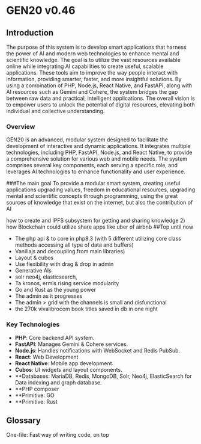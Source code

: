 # GEN20 v0.46

## Introduction
The purpose of this system is to develop smart applications that harness the power of AI and modern web technologies to enhance mental and scientific knowledge. The goal is to utilize the vast resources available online while integrating AI capabilities to create useful, scalable applications. These tools aim to improve the way people interact with information, providing smarter, faster, and more insightful solutions.
By using a combination of PHP, Node.js, React Native, and FastAPI, along with AI resources such as Gemini and Cohere, the system bridges the gap between raw data and practical, intelligent applications. The overall vision is to empower users to unlock the potential of digital resources, elevating both individual and collective understanding.

### Overview

GEN20 is an advanced, modular system designed to facilitate the development of interactive and dynamic applications. It integrates multiple technologies, including PHP, FastAPI, Node.js, and React Native, to provide a comprehensive solution for various web and mobile needs. The system comprises several key components, each serving a specific role, and leverages AI technologies to enhance functionality and user experience.

###The main goal
To provide a modular smart system, creating useful applications upgrading values, freedom in educational resources, upgrading mental and scientific concepts through programming, using the great sources of knowledge that exist on the internet, but also the contribution of AI

how to create and IPFS subsystem for getting and sharing knowledge 2) how Blockchain could utilize share apps like uber of airbnb
##Top until now
- The php api & to core in php8.3 (with 5 different utilizing core class methods accessing all type of data and buffers)
- Vanillajs and decoupling from main libraries)
- Layout & cubos
- Use flexibility with drag & drop in admin
- Generative AIs
- solr neo4j, elasticsearch,
- Ta kronos, ermis rising service modularity
- Go and Rust as the young power
- The admin as it progresses
- The admin > grid with the channels is small and disfunctional
- the 270k vivalibrocom book titles saved in db in one night

### Key Technologies

- **PHP**: Core backend API system.
- **FastAPI**: Manages Gemini & Cohere services.
- **Node.js**: Handles notifications with WebSocket and Redis PubSub.
- **React**: Web Development
- **React Native**: Mobile app development.
- **Cubos**: UI widgets and layout components.
- **Databases: MariaDB, Redis, MongoDB, Solr, Neo4j, ElasticSearch for Data indexing and graph database.
- **PHP composer
- **Primitive: GO
- **Primitive: Rust

## Glossary
One-file: Fast way of writing code, on top <style>, <php/html code> <script> needs bundling from the very beginning. Fails all the time. Bundler sketched but still no time to create.
vlweb: Vivalibro is the first project of GEN20. Creating library through mobile app and custom classifications, uses internet open recourses.
vlmob: The vivalibro app written in Expo Go React Native. Uses also FETCH() api for connection with PHP API and connected with ermis WS notifications.
Cubos: UI Public widgets creating the Layout.
Layout: drag and drop cubos in the public website mockup  in the first page of Admin.cms
Combos: reusable components, in PUBLIC & ADMIN
API: main API, is PHP through the Core PHP system. Has a lot of different
GPY: FastAPI currently handles Gemini & Cohere as sudo services.
ermis: Nodejs subsystem that handles notifications with WebSocket (both public and ADMIN) currently through Redis PubSub. wannabe event-driven, currently all the subsystms are empowered with services & a lot of MVP detailed work.
ADMIN: The common dashboard of the system, grid styled/divided in 7 channels. Manager of all systems with and extra CMS page for all the publc needs. Utilizes in many cases Sortable for drag&drop.
GPM: Admin main subsystem for packaging and management, uses the Maria.gpm relational db to store data. Task process, task management with ermis.table, Github workflows, logging, cron jobs mostly with bash shell files and with the Core.GPM php class.
CORE: core.Gaia is the mother abstracted class. core.Maria is the more useful class, translated to GPY for APY uses, and to Golang for the baby GO, but not still implemented. Updated to PHP8.3 & to vanilla js.
Gaia.js is the only js library, else CDNs.


## Timetable/Timeschedule
Month 1: Foundations and Data Acquisition:
Great Progress: Laying the groundwork for VLMOB, VLWEB, installing databases (Solr, Neo4j), and acquiring a significant dataset are huge wins.
Month 2: Admin Panel & Modularity:
Solid Direction: Refactoring ADMIN with the GaiaCMS dashboard, introducing CUBOS and async buffers, centralizing core logic, and exploring APIs and AI are excellent steps toward a more maintainable and scalable system.
Month 3: CI/CD, Docker, and Refinement:
Focus on Automation and Tooling: GPM development, dockerization, workflows, and initial kronos/ermis work are crucial for efficiency and deployment.
Experimentation (AI): Trying out 5 AI setups shows your commitment to exploring new technologies.
Rewrites and Relationship Refactoring: These efforts indicate you're actively improving and simplifying your codebase.
Key Bottleneck:
"One file style": This approach makes development faster, but the need for a bundler and a staging server introduces complexity and slows down testing and deployment.
10 Key Focus Areas for Month 4:
Stabilize API Gateway ( Address the API issues to create a reliable backend. Investigate:
Logging: Increase logging on the kronos service to get detailed insights into the requests, errors, and the state of the system.
Error Handling: Improve error handling in kronos to catch exceptions, log errors, and provide more informative error messages to clients.
Performance Monitoring: Use tools or services to monitor the performance of your API. Look for bottlenecks and optimize as needed.
Streamline Bundler:
Complete  Finalize your bundler script, focusing on:
Robust handling of PHP, CSS, JavaScript, and CDN links.
Secure HTML generation (sanitizing user input and dynamic output).
Minification or optimization for production (optional but beneficial).
Create Build Process: Set up an automated build process using a simple shell script or task runner to execute build.php efficiently.
Set Up Staging Server:
Clone of Dev: Create a staging server that mirrors your development environment as closely as possible.
Deployment: Streamline the deployment process to the staging server (manual for now, then potentially automate it with GitHub Actions).
Focus on Core Cubos:
Prioritize: Identify the most important cubos for your initial launch and focus on perfecting them.
Robustness and Testability: Ensure these core cubos have good error handling, are thoroughly tested, and are optimized for performance.
Simplify JavaScript (:
Reusability: Review and refactor your JavaScript code to improve modularity and reusability across different parts of your frontend.
Reduce Dependencies: If possible, reduce reliance on external libraries (like jQuery) to decrease your application's size and loading times.
Re-evaluate Unsuccessful AI resources:
Identify Roadblocks: Determine the reasons for the unsuccessful AI setups.
Alternative Approaches: Explore alternative APIs or solutions to achieve the AI functionality you need.
Localization (ADMIN):
Complete Refactoring: Finish the localization rebuilding in your ADMIN system.
User Authentication and Authorization:
Secure Access: Implement authentication and authorization mechanisms for your website and API.
Choose the Right Approach: Research different authentication strategies (e.g., sessions, JWTs, OAuth) and select the best one for your needs.
Basic User Testing:
Get Feedback Early: Get feedback from potential users (friends, family, beta testers) to identify usability issues or areas for improvement.
Documentation:
Start with Systems & API Documentation: Prioritize documenting your API endpoints, as this will be essential for any third-party resources.
Timeline for Launch:
It's impossible to give an accurate timeline without more information about the remaining work and your desired feature set for the launch.
Aim for an MVP (Minimum Viable Product): Prioritize the essential features that provide core value to users, and launch with a smaller feature set rather than trying to build everything at once.


## Cubos
1. Elegant search (neo4j, solr)
2. Personalized Recommendations Cubo:
   Purpose: Suggest books to users based on their reading history, preferences, and ratings. Features: Collaborative filtering: Recommend books liked by similar users.
   Content-based filtering: Recommend books based on the genre, authors, or topics of books the user has enjoyed. Display personalized recommendations on the user's dashboard or library page.
   Αυτό μπορεί να λειτουργεί ως εξής… δείχνεις 10 διαφορετικα βιβλία και ζητάς τα Preferences για να φτιάξεις το προφιλ , Πολύ καλό και εύκολο δημιουργεί ένα user_preferences με μία λίστα writer + classification που είναι πιο κοντά
3. Reading Challenge Cubo:
   Purpose: Motivate users to read more by setting reading goals and participating in challenges. Features: Allow users to create custom challenges (e.g., read 10 books in a month).
   Provide pre-set challenges (e.g., genre-specific, classic literature).
   Track reading progress.
   Display badges or achievements for completing challenges.
4. Book Discussion Cubo:  Discussion Cubo
   Purpose: Foster a community around reading by enabling discussions about books.
   Features: Forums or comment sections for individual books.
   Book clubs or group discussions. Allow users to rate and review books.
5. Quote of the Day Cubo Book Promote
   Purpose: Inspire users with daily book quotes. Features:
   Display a random quote from a book in the user's library or a curated selection.
   Allow users to share quotes on social media.
6. Author Spotlight Cubo:
   Purpose: Highlight authors and their works. Features: Feature a different author each day or week. Display biography, bibliography, and links to the author's books in your database.
   Suggest related authors.
7. Genre Explorer Cubo:
   Purpose: Help users discover new genres and books they might enjoy. Features:
   Visually display different genres (e.g., using a word cloud or interactive map).
   Provide curated lists or recommendations for each genre. Allow users to explore subgenres.
8. Virtual Bookshelf Cubo:
   Purpose: Provide a visually appealing way for users to organize and display their library.
   Features: Drag-and-drop interface to arrange books on virtual shelves. Allow users to categorize books by genre, author, or custom tags.
9. Reading Progress Tracker Cubo:
   Purpose: Help users track their reading progress across multiple books Features:
   Allow users to mark books as "currently reading", "read", "want to read".
   Set reading goals and deadlines. Visualize reading progress (e.g., using a progress bar).
10. Book Stats and Insights Cubo:
    Purpose: Provide users with interesting statistics and insights about their reading habits.
    Features: Total books read. Average books per month. Favorite genres. Most read authors.
    Visualize data with charts or graphs.


## Gaisystem Ethics
Login is already cubos, rating is cubo ? the comment? normally yes. They have ui stand-alone function, their difference is the position and the versatility, that's why they entered the components. They are dependent entities, and there are dozens of such mechanisms. How does the system recognize them in order to develop them. Now he doesn't recognize them. smaller satellite pieces that exist through the others and give a value to the cubos. So the components cubo > compo are added to the cubos setup. So a slideshow or cubo search1 can have a rating ?.
Login/signup page + login cubo are different, signup can have different parts in main + embed cubo.
The main on the pages is their name. Add the mbefore, mafter positions to the layout.
The project admin > main with its non cms admins in main as book_admin,
What must be removed from the projects, the cubos pieces, for example the search in books, is cubo,
vl is a cube in 7 tables + 7 pages and subpages
By the way apages goes into the ui menu
Also, now that everything is entered into databases, don't forget the resources. tree -J gives all resources in json, to search the resources
Multipurpose search on all pages in a format compatible with solr & neo4j
Some cubos don't have a certain shape, they might be buttons.
Public main is written as pages to distinguish the topic. eg book_read is written as book/read book/edit publicer/edit, book_admin is written in admin in Vivalibro > book, Vivalibro > publisher if they exist.
External resources are included in cubos if they have a separate schematic UI entity that must be used in the areas of the pages, or in components if they provide an element such as google login which is a component and not a page formation cube. This is also the relationship cubos compo, i.e. the cubo is structural of a page, not main.
So the hierarchy is projects > pages (main) > cubos > compos . the project same level as the systems. The systems have their own basic db, domain (or nginx) or app with the aim of serving the projects.
The body, headers leave the class, metadata, links etc. are created
Since relationally the cubo is something from pages how the vivalibro piece is a cubo. cubo is agnostic while vivalibro public is php. The cubo doesn't care about the pages, the two-way logic from the cubos to the pages and from the pages to the cubos will confuse the schema too much and waste more time. The solution is the project which is an autonomous mechanism with main pages/domain, it is a level below GEN20 which is an upper level.
How are the cubos that come from apis organized in admin, I have them in sub pages, but in public. To avoid separating the components.
How components become global if they are public. If the admin also uses them, eg google login, how do they become public

###summary
Component Integration: Components like login/signup are distinct but can be integrated into Cubos. Maintain separation for clarity and functionality.
Public vs. Admin: Cubos used publicly and in admin systems need clear distinction and organization.
Component Globalization: Public components used in admin should be designed for broad applicability.
Project and System Hierarchy: Projects include main pages and cubos. Systems serve projects with their own databases and domains.
API Integration: Components from APIs should be integrated into admin and public areas with clear distinctions.
Resource Management: Ensure proper organization and search capabilities for resources within the system.

# System Configuration Overview

## 1. General Setup

- **Operating System**: Debian 12
- **Programming Languages**:
    - PHP 8.3 with JIT enabled
    - Python 3.11.2 (running in a virtual environment)
    - Node.js (ermis)
    - React (Poetabook)
    - FastAPI (GPY)
    - SQL with MySQL databases
- **Web Server**: Nginx (used with FastCGI for PHP)
- **Containers**: Docker with `code-server` configured for SSL via certificates located at `/etc/letsencrypt/live/vivalibro.com`.

## 2. Projects and Workflows

- **CI/CD**: Implementing workflows for PHP (core & admin), Node.js (ermis), React (Poetabook), and FastAPI (GPY).
- **Version Control**: Git for local and remote synchronization, with custom versioning details tracked in MySQL.
- **Versioning**: Focus on tracking the number of changed/new files in the system's versioning table.
- **Cron Jobs**: Used for executing shell scripts, such as `logging.sh`, to manage automated tasks like logging.
- **Database**: Using MySQL via PHP's PDO, with dynamic database allocation for resources based on method calls.
- **API Development**: PHP API Gateway providing endpoints for HTML responses (either serialized or buffered).

## 3. Frontend/Backend Technologies

### Frontend
- **React (Poetabook)**: The front-end is React-based, with plans for a common modal solution across projects.
- **PHP Frontend**: The second project uses PHP with jQuery for form handling and modal support.
- **React Native**: You are interested in implementing a common modal solution for all platforms including React Native, PHP/jQuery, and React.

### Backend
- **FastAPI (GPY)**: Running with Uvicorn (`uvicorn main:app --host 0.0.0.0 --port 3006`).
- **PHP**: Extensive use of classes, database interaction through methods like `f()`, `select()`, `fa()`, `q()`.

## 4. Tools and Libraries

- **Swagger/OpenAPI**: Integration of Swagger annotations into PHP classes for automatic API documentation.
- **Event-Driven Architecture**: Looking towards an event-driven system to reduce future upgrades, possibly for a chat app.
- **Cubos (HTML modules)**: Used for constructing non-blocking, performant UI elements. Investigating the use of web workers.
- **Dynamic Modals**: Seeking a fast, dynamic JS content toolset that supports full-page modals with videos or dynamic content. Preferably not using Bootstrap or jQuery.

## 5. Custom Scripts and Configurations

- **PHP Scripting**:
    - Form generation script that handles different input types such as text, radio, checkbox, dropdowns, and textareas.
    - Use of PDO for database queries, with methods like `newsubmit()` for form submission and `input()` for handling input fields dynamically.

- **JavaScript**:
    - API methods dynamically assigned via closures to lock in the correct database reference for asynchronous calls.
    - The form handling script includes elements like `get()`, `newsubmit()`, `input()`, and callbacks for form submissions.

- **Logging and Cron Jobs**:
    - Cron job scripts fetch the enabled status from the database based on the script name using the basename (`SELECT enabled FROM cron_jobs WHERE script_name='$0'`).

## 6. Environment Setup

- **Docker**: Used for development with `code-server` and SSL configured for the domain `vivalibro.com`.
- **Path Configuration**: Python environment paths are managed to ensure compatibility with scripts and web servers.

## 7. Future Plans

- **Event-driven System**: Plans to make the system more event-driven, possibly for a chat application or other real-time interactions.
- **Optimization**: Minimize backend overhead by using SQL routines and functions effectively, with a focus on PHP as the primary backend for now (shelving Go implementation for later).
- **Cross-platform Compatibility**: Looking for a common modal solution that can be shared across projects, including PHP/jQuery, React, and React Native.
- **Web Workers**: Interest in incorporating web workers for non-blocking operations in the frontend (Cubos) for better performance.

## 8. Additional Notes

- **Dynamic Properties Deprecation**: Handling of PHP 8.3 warnings and fatal errors related to dynamic properties and null object references.
- **SSL Configuration**: Certificates are stored in `/etc/letsencrypt/live/vivalibro.com` for SSL setup with Docker.


## Components

### 1. **PHP Backend**
- **Versioning & Database Management**
    - Utilizes PHP 8.3 with JIT (Just-In-Time) compilation.
- **API Gateway**
    - Provides endpoints for HTML responses and handles serialization/buffering of data.
    - Integrates Swagger/OpenAPI for API documentation with annotations such as `@OA\PathItem()` and `@OA\Info()`.
- **Form Management**
    - Handles form creation with php & js library.
- **Logging & Cron Jobs**
    - Executes shell scripts using cron jobs, fetching status from databases dynamically.

### 2. **JavaScript & Node.js**
- **Dynamic API Management**
    - Employs dynamic method assignments and closures for API operations.
    - Handles caching with a low-level solution (Node.js API and FastAPI).
- **UI Components**
    - Implements a chat system with customizable HTML input and attachments.
    - Utilizes vanilla JavaScript for progress bar manipulation and dynamic UI elements.
- **Modal Solutions**
    - Focuses on dynamic JS modals for full-page content with videos or interactive elements.
    - Avoids Bootstrap or jQuery-based solutions for modals.
### 3. **FastAPI Integration**
- **API Management**
    - Runs on Uvicorn within a virtual environment.
    - Configured to manage endpoints and caching with minimal overhead.
### 4. **React & Frontend**
- **UI Development**
    - Creates professional tab headers and hierarchical tree structures for taxonomies.
    - Implements a unified frontend logic for PHP, React, and React Native projects.

- **Markdown Editing**
    - Prefers Ace Editor for Markdown and code editing due to its flexibility and features.
      Components
      The system consists of several key components:


## Implementation Details

### **Dynamic Database Management**

- Uses methods like `method_exists()` to handle dynamic database operations.
- Handles API method assignments with dynamic keys and closures.

### **Event-Driven Architecture**

- Considers using Kafka for event-driven architecture to manage API messages and system events.

### **Form Handling**
- Utilizes dynamic templates and string manipulation for form generation.
- Abstracts form handling into functions like `form.template(loopi)` to manage new and existing records.

## Development & Deployment
### **Environment Setup**
- **PHP**: Runs PHP 8.3 with JIT enabled.
- **Node.js & FastAPI**: Uses virtual environments and Uvicorn for FastAPI.
- **Debian**: Operates on Debian Bookworm.

### **CI/CD Workflows**
- **Git & Versioning**: Tracks changes and updates across different systems.
- **Docker**: Configures SSL settings and container management.

## Troubleshooting
- **Dynamic Properties Warning**: Resolve deprecation warnings related to dynamic properties in PHP.
- **Method on Null Object**: Address fatal errors related to null object method calls.

## Future Considerations

- Evaluate potential upgrades for system components to ensure compatibility with evolving technologies.
- Explore additional modular solutions and performance optimizations.

## TODOs
0. Launch Vivalibro at beta web & mobile version at v0.50.
1. **Enhance Event-Driven Architecture**
    - Explore Kafka or other event brokers to fully integrate event-driven architecture.
    - Implement additional event-driven features to improve system responsiveness and scalability.

2. **Optimize API Documentation**
    - Ensure all endpoints are properly documented with Swagger/OpenAPI annotations.
    - Address any missing annotations or inconsistencies in API documentation.

3. **Improve Modal Solutions**
    - Evaluate and implement a dynamic JS modal solution that supports full-page content and interactions.
    - Consider user feedback and performance metrics to refine the modal implementation.

4. **Expand Form Handling Abstractions**
    - Develop additional functions for handling various form scenarios and edge cases.
    - Ensure that `form.template(loopi)` can handle complex cases and large datasets.

5. **Refine Caching Mechanisms**
    - Optimize caching solutions in Node.js and FastAPI to reduce latency and improve performance.
    - Monitor and adjust caching strategies based on real-world usage and performance metrics.

6. **Update and Maintain Documentation**
    - Regularly update the documentation to reflect any changes or new features in the system.
    - Include usage examples and detailed explanations for complex features.

7. **Improve Compatibility and Testing**
    - Conduct thorough testing to ensure compatibility across different environments and setups.
    - Address any cross-platform or version-specific issues.

## Weaknesses

1. **Event-Driven Integration**
    - Current implementation might lack full integration of event-driven architecture.
    - Potential difficulty in scaling and managing events effectively without a robust system in place.

2. **Dynamic Property Warnings**
    - Encountering deprecation warnings related to dynamic properties in PHP.
    - Need to update code to align with PHP's latest standards and practices.

3. **Complex Form Handling**
    - Dynamic form generation and management can be complex and error-prone.
    - Potential challenges in maintaining and updating form templates.

4. **Modal Performance**
    - The current modal implementation might not meet performance or functionality expectations.
    - Possible limitations in handling full-page content or interactive elements.

5. **Documentation Gaps**
    - Some aspects of the API and system may lack comprehensive documentation.
    - Missing details or examples could lead to confusion or misimplementation.

## Abilities
Abilities
The system has a broad range of capabilities:
AI Integration: Combines FastAPI with Gemini and Cohere to enable advanced data processing and AI-driven features.
Custom Layouts: Through drag-and-drop Cubos, users can customize page layouts on both public and admin interfaces.
Multi-Language API: Core API in PHP, with subsystems in Node.js and Python (FastAPI), enabling cross-platform development.
Modular UI Widgets: Combos and Cubos are modular UI components that can be reused across different parts of the system.
WebSocket Notifications: Real-time notifications through Redis PubSub for both public and admin users.
Versioning & Workflow Automation: Uses GitHub workflows and cron jobs for automated task management and deployment.

1. **Dynamic Content Management**
    - Efficiently manages dynamic databases and API methods.
    - Handles API operations with flexibility and adaptability.

2. **Modular Design**
    - Supports modular design with dynamic components and interactions.
    - Provides a unified approach for managing different frontend and backend components.

3. **Advanced Form Handling**
    - Utilizes dynamic templates and string manipulation for flexible form management.
    - Abstracts complex form operations into manageable functions.

4. **Real-Time Communication**
    - Implements real-time chat systems with customizable features.
    - Provides a user-friendly interface for message input and interactions.

5. **Comprehensive API Integration**
    - Integrates various APIs (PHP, Node.js, FastAPI) for a cohesive system.
    - Utilizes caching and optimized API endpoints for improved performance.

6. **Customizable UI Components**
    - Develops professional and interactive UI components such as tab headers and tree structures.
    - Offers a range of customization options for user interfaces.

7. **Flexible Markdown Editing**
    - Supports Markdown and code editing with Ace Editor, offering flexibility and advanced features.

## Filesystem
admin

Contains core files for the admin panel, including PHP scripts, configuration files, CSS, JavaScript, and various libraries.
Includes subdirectories for components (compos), cron jobs (cron), logs (log), and shell scripts (shell).
apiv1

Handles API version 1 with endpoints organized by HTTP methods (bin), and includes Swagger documentation for API specifications.
core

Contains core PHP classes for various functionalities like administration, API, form handling, etc.
cubos

Contains various modules related to the Cubos system, such as capture, ebook, findimage, and slideshow, among others.
docker-compose.yml

Docker Compose configuration file, typically used to define and run multi-container Docker applications.
go

Contains Go source files and modules, likely related to a Go-based subsystem or utility.


## Components

### Core Components

1. **Vivalibro (vlweb & vlmob)**: The foundational project for GEN20, focusing on mobile app and web integration. It utilizes custom classifications and internet resources.

2. **Cubos**: A system for creating reusable UI components and layouts. Cubos provides modular widgets that can be dragged and dropped to build public website mockups.

3. **GPM**: Manages packaging, task processing, and logging. Utilizes Maria.gpm for relational database management.

4. **ermis**: Node.js subsystem responsible for handling notifications and attempting an event-driven architecture.

5. **GPY**: FastAPI component handling AI services like Gemini and Cohere.

### Additional Components

- **ADMIN**: The dashboard for system management, divided into 7 channels and utilizing sortable components for drag-and-drop functionality.
- **CORE**: The abstract class system of GEN20, updated to PHP 8.3 and vanilla JavaScript.

## Abilities

- **Modular UI Design**: Create and manage UI components using Cubos for both public and admin interfaces.
- **AI Integration**: Leverage FastAPI for AI services, including recommendation systems and natural language processing.
- **Real-time Notifications**: Use Node.js and Redis PubSub for real-time updates and notifications across the system.
- **Scalable Backend**: PHP and FastAPI provide a robust backend with scalable API services.
- **Data Management**: Utilize Solr for search indexing and Neo4j for graph database management.

## Todos

1. **API Gateway Stabilization**: Improve error handling, logging, and performance monitoring for the API gateway.
2. **Bundler Completion**: Finalize the bundler script for robust handling of PHP, CSS, and JavaScript.
3. **Staging Server Setup**: Create and automate a staging server to mirror the development environment.
4. **Cubos Focus**: Prioritize and perfect core Cubos for initial launch.
5. **JavaScript Refactoring**: Improve modularity and reduce dependencies in JavaScript code.
6. **AI Integration Reevaluation**: Explore alternative AI solutions if current setups are unsuccessful.
7. **Localization**: Complete the localization rebuilding in the ADMIN system.
8. **User Authentication**: Implement secure user authentication and authorization mechanisms.
9. **Basic User Testing**: Gather feedback from early users to identify usability improvements.
10. **Documentation**: Enhance API and system documentation for better integration and usage.

## Weaknesses

- **Bundler Complexity**: The "one file" approach creates complexity in testing and deployment due to the lack of a robust bundler and staging server.
- **AI Integration Challenges**: Difficulty in integrating and refining AI setups may affect the effectiveness of AI-driven features.
- **JavaScript Modularity**: Current JavaScript code may lack modularity and reusability, leading to maintenance challenges.
- **Localization Incomplete**: Incomplete localization may affect the user experience for non-English speakers.
- **Component Reusability**: Some components, like Cubos, may not be fully integrated or recognized in all parts of the system, impacting their effectiveness.

## Generative AI Text

**Title: Enhancing AI Capabilities with Generative AI in GEN20**

GEN20 is at the forefront of integrating advanced AI technologies to enhance its capabilities and offer a richer user experience. Our system employs Generative AI to drive various features, including personalized recommendations, content generation, and user interaction. By leveraging FastAPI to manage AI services like Gemini and Cohere, we ensure that our applications benefit from cutting-edge natural language processing and recommendation algorithms.

Generative AI in GEN20 allows for the creation of sophisticated recommendation engines that analyze user preferences and behavior to provide tailored suggestions. This capability is integral to our Vivalibro project, where personalized book recommendations and reading challenges enhance user engagement. Additionally, our AI-driven content generation tools can automatically create and adapt content based on user interactions, improving the relevance and quality of user experiences.

We are committed to exploring and refining AI technologies to continually improve the functionality and performance of our system. Our approach involves continuous experimentation with AI setups, optimization of existing resources, and evaluation of new AI solutions. By integrating Generative AI, GEN20 aims to provide a dynamic, responsive, and personalized environment for all users.

#Deep Plans
- Install and configure IPFS nodes on your servers or devices. IPFS (InterPlanetary File System) is a peer-to-peer network for storing and sharing data in a distributed file system.
  UI Design: Design a user-friendly interface for users to upload and access content. This could be a web application where users can drag and drop files or search for content.
  Integration: Integrate the frontend with the IPFS backend using the APIs you created. Ensure that users can easily share content by generating IPFS links.
  Metadata: Store metadata related to files on a decentralized database (like a blockchain) or use IPFS itself to store metadata.
  Search: Implement a search functionality using decentralized search engines or integrate with existing ones like Solr or Elasticsearch.
  Encryption: Encryption of sensitive data before uploading it to IPFS to ensure privacy.
  Access Control: access control mechanisms to manage who can view or upload content.
  Open Source: making system open-source to allow others to contribute and improve it.


#An other Glossary
VLMOB (Vivalibro Mobile): A React Native mobile app for cataloging and managing books using custom classifications and open resources.
VLCUBOS: Public UI widgets that form the core layout elements in both public and admin pages.
ermis (WebSocket Interface): A Node.js subsystem for handling notifications and interactions across public and admin systems.
GPY: A FastAPI service integrating with external AI systems like Gemini and Cohere to handle advanced data processing and notifications.
Core API: PHP-based API that serves as the backbone, integrating with various frontend and backend systems.
GPM (Gaia Package Manager): A central subsystem for managing packages, workflows, logging, and automation.
Cubos & Components: Modular UI components for both public and admin use, forming a customizable, reusable interface.

Text for Generative AI
The system is designed to bridge the gap between human intelligence and AI, providing a platform where users can leverage the power of artificial intelligence to enhance their personal and professional knowledge. By integrating AI into the system’s core components, it opens new avenues for learning and research, dynamically updating and interacting with real-time data. Generative AI plays a crucial role in customizing content, suggesting improvements, and automating repetitive tasks, allowing users to focus on higher-level thinking and creativity.
###JAVASCRIPT LIBRARY

/*
JS library of gaia systems gs.js
vanilla javascript
from gaia.js
embedded to the start of the body before PHP encode G OBJECT
in any gaia system
adapted from gaia.js $.ajax,$.post.$.get replaced with FETCH()
no jquery, no bootstrap

* * PROPERTIES
-  basic added coo, ses,loc
- workers
- soc
- api
- apy
- loadLocalMethod
- loadCumbo
- loadfile
- ui
- form
- activity

* DEPENDENCIES from cdns
- Sweetalert2 > gs.success, gs.fail
- Sortable

* * */
    var gs= {
    /*
    * BASIC
    * */
      greeklish : function (str) {
      var str = str.replace(/[\#\[\]\/\{\}\(\)\*\<\>\%\@\:\>\<\~\"\'\=\*\+\!\;\-\,\?\.\\\^\$\|]/g, "_");
      var greekLetters = [' ', 'α', 'β', 'γ', 'δ', 'ε', 'ζ', 'η', 'θ', 'ι', 'κ', 'λ', 'μ', 'ν', 'ξ', 'ο', 'π', 'ρ', 'σ', 'τ', 'υ', 'φ', 'χ', 'ψ', 'ω', 'A', 'Β', 'Γ', 'Δ', 'Ε', 'Ζ', 'Η', 'Θ', 'Ι', 'Κ', 'Λ', 'Μ', 'Ν', 'Ξ', 'Ο', 'Π', 'Ρ', 'Σ', 'Τ', 'Υ', 'Φ', 'Χ', 'Ψ', 'Ω', 'ά', 'έ', 'ή', 'ί', 'ό', 'ύ', 'ώ', 'ς'];
      var enLetters = ['_', 'a', 'v', 'g', 'd', 'e', 'z', 'i', 'th', 'i', 'k', 'l', 'm', 'n', 'x', 'o', 'p', 'r', 's', 't', 'u', 'f', 'h', 'ps', 'o', 'A', 'B', 'G', 'D', 'E', 'Z', 'I', 'Th', 'I', 'K', 'L', 'M', 'N', 'X', 'O', 'P', 'R', 'S', 'T', 'Y', 'F', 'Ch', 'Ps', 'O', 'a', 'e', 'i', 'i', 'o', 'u', 'o', 's'];
      return this.str_replace(greekLetters, enLetters, str);
      },
      date : function (format, timestamp) {
      var that = this;
      var jsdate, f;
      // Keep this here (works, but for code commented-out below for file size reasons)
      // var tal= [];
      var txt_words = [
      'Sun', 'Mon', 'Tues', 'Wednes', 'Thurs', 'Fri', 'Satur',
      'January', 'February', 'March', 'April', 'May', 'June',
      'July', 'August', 'September', 'October', 'November', 'December'
      ];
      // trailing backslash -> (dropped)
      // a backslash followed by any character (including backslash) -> the character
      // empty string -> empty string
      var formatChr = /\\?(.?)/gi;
      var formatChrCb = function (t, s) {
      return f[t] ? f[t]() : s;
      };
      var _pad = function (n, c) {
      n = String(n);
      while (n.length < c) {
      n = '0' + n;
      }
      return n;
      };
      f = {
      // Day
      d: function () { // Day of month w/leading 0; 01..31
      return _pad(f.j(), 2);
      },
      D: function () { // Shorthand day name; Mon...Sun
      return f.l()
      .slice(0, 3);
      },
      j: function () { // Day of month; 1..31
      return jsdate.getDate();
      },
      l: function () { // Full day name; Monday...Sunday
      return txt_words[f.w()] + 'day';
      },
      N: function () { // ISO-8601 day of week; 1[Mon]..7[Sun]
      return f.w() || 7;
      },
      S: function () { // Ordinal suffix for day of month; st, nd, rd, th
      var j = f.j();
      var i = j % 10;
      if (i <= 3 && parseInt((j % 100) / 10, 10) == 1) {
      i = 0;
      }
      return ['st', 'nd', 'rd'][i - 1] || 'th';
      },
      w: function () { // Day of week; 0[Sun]..6[Sat]
      return jsdate.getDay();
      },
      z: function () { // Day of year; 0..365
      var a = new Date(f.Y(), f.n() - 1, f.j());
      var b = new Date(f.Y(), 0, 1);
      return Math.round((a - b) / 864e5);
      },

            // Week
            W: function () { // ISO-8601 week number
                var a = new Date(f.Y(), f.n() - 1, f.j() - f.N() + 3);
                var b = new Date(a.getFullYear(), 0, 4);
                return _pad(1 + Math.round((a - b) / 864e5 / 7), 2);
            },

            // Month
            F: function () { // Full month name; January...December
                return txt_words[6 + f.n()];
            },
            m: function () { // Month w/leading 0; 01...12
                return _pad(f.n(), 2);
            },
            M: function () { // Shorthand month name; Jan...Dec
                return f.F()
                    .slice(0, 3);
            },
            n: function () { // Month; 1...12
                return jsdate.getMonth() + 1;
            },
            t: function () { // Days in month; 28...31
                return (new Date(f.Y(), f.n(), 0))
                    .getDate();
            },

            // Year
            L: function () { // Is leap year?; 0 or 1
                var j = f.Y();
                return j % 4 === 0 & j % 100 !== 0 | j % 400 === 0;
            },
            o: function () { // ISO-8601 year
                var n = f.n();
                var W = f.W();
                var Y = f.Y();
                return Y + (n === 12 && W < 9 ? 1 : n === 1 && W > 9 ? -1 : 0);
            },
            Y: function () { // Full year; e.g. 1980...2010
                return jsdate.getFullYear();
            },
            y: function () { // Last two digits of year; 00...99
                return f.Y()
                    .toString()
                    .slice(-2);
            },

            // Time
            a: function () { // am or pm
                return jsdate.getHours() > 11 ? 'pm' : 'am';
            },
            A: function () { // AM or PM
                return f.a()
                    .toUpperCase();
            },
            B: function () { // Swatch Internet time; 000..999
                var H = jsdate.getUTCHours() * 36e2;
                // Hours
                var i = jsdate.getUTCMinutes() * 60;
                // Minutes
                var s = jsdate.getUTCSeconds(); // Seconds
                return _pad(Math.floor((H + i + s + 36e2) / 86.4) % 1e3, 3);
            },
            g: function () { // 12-Hours; 1..12
                return f.G() % 12 || 12;
            },
            G: function () { // 24-Hours; 0..23
                return jsdate.getHours();
            },
            h: function () { // 12-Hours w/leading 0; 01..12
                return _pad(f.g(), 2);
            },
            H: function () { // 24-Hours w/leading 0; 00..23
                return _pad(f.G(), 2);
            },
            i: function () { // Minutes w/leading 0; 00..59
                return _pad(jsdate.getMinutes(), 2);
            },
            s: function () { // Seconds w/leading 0; 00..59
                return _pad(jsdate.getSeconds(), 2);
            },
            u: function () { // Microseconds; 000000-999000
                return _pad(jsdate.getMilliseconds() * 1000, 6);
            },
            // Timezone
            e: function () { // Timezone identifier; e.g. Atlantic/Azores, ...
                // The following works, but requires inclusion of the very large
                // timezone_abbreviations_list() function.
                /*              return that.date_default_timezone_get();
                 */
                throw 'Not supported (see source code of date() for timezone on how to add support)';
            },
            I: function () { // DST observed?; 0 or 1
                // Compares Jan 1 minus Jan 1 UTC to Jul 1 minus Jul 1 UTC.
                // If they are not equal, then DST is observed.
                var a = new Date(f.Y(), 0);
                // Jan 1
                var c = Date.UTC(f.Y(), 0);
                // Jan 1 UTC
                var b = new Date(f.Y(), 6);
                // Jul 1
                var d = Date.UTC(f.Y(), 6); // Jul 1 UTC
                return ((a - c) !== (b - d)) ? 1 : 0;
            },
            O: function () { // Difference to GMT in hour format; e.g. +0200
                var tzo = jsdate.getTimezoneOffset();
                var a = Math.abs(tzo);
                return (tzo > 0 ? '-' : '+') + _pad(Math.floor(a / 60) * 100 + a % 60, 4);
            },
            P: function () { // Difference to GMT w/colon; e.g. +02:00
                var O = f.O();
                return (O.substr(0, 3) + ':' + O.substr(3, 2));
            },
            T: function () {
                return 'UTC';
            },
            Z: function () { // Timezone offset in seconds (-43200...50400)
                return -jsdate.getTimezoneOffset() * 60;
            },

            // Full Date/Time
            c: function () { // ISO-8601 date.
                return 'Y-m-d\\TH:i:sP'.replace(formatChr, formatChrCb);
            },
            r: function () { // RFC 2822
                return 'D, d M Y H:i:s O'.replace(formatChr, formatChrCb);
            },
            U: function () { // Seconds since UNIX epoch
                return jsdate / 1000 | 0;
            }
      };
      this.date = function (format, timestamp) {
      that = this;
      jsdate = (timestamp === undefined ? new Date() : // Not provided
      (timestamp instanceof Date) ? new Date(timestamp) : // JS Date()
      new Date(timestamp * 1000) // UNIX timestamp (auto-convert to int)
      );
      return format.replace(formatChr, formatChrCb);
      };
      return this.date(format, timestamp);
      },
      time : function () {
      return Math.floor(Date.now() / 1e3)
      },
      ucfirst: function (string) {
      return typeof string != 'undefined' ? string.charAt(0).toUpperCase() + string.slice(1) : '';
      },
      explode : function (delimiter, string, limit) {
      if (arguments.length < 2 || typeof delimiter === 'undefined' || typeof string === 'undefined') return null;
      if (delimiter === '' || delimiter === false || delimiter === null) return false;
      if (typeof delimiter === 'function' || typeof delimiter === 'object' || typeof string === 'function' || typeof string === 'object') {
      return {
      0: ''
      };
      }
      if (delimiter === true) delimiter = '1';
      delimiter += '';
      string += '';
      var s = string.split(delimiter);
      if (typeof limit === 'undefined') return s;
      // Support for limit
      if (limit === 0) limit = 1;
      // Positive limit
      if (limit > 0) {
      if (limit >= s.length) return s;
      return s.slice(0, limit - 1)
      .concat([s.slice(limit - 1)
      .join(delimiter)
      ]);
      }
      // Negative limit
      if (-limit >= s.length) return [];
      s.splice(s.length + limit);
      return s;
      },
      implode : function (glue, pieces) {
      var i = '',
      retVal = '',
      tGlue = '';
      if (arguments.length === 1) {
      pieces = glue;
      glue = '';
      }
      if (typeof pieces === 'object') {
      if (Object.prototype.toString.call(pieces) === '[object Array]') {
      return pieces.join(glue);
      }
      for (i in pieces) {
      retVal += tGlue + pieces[i];
      tGlue = glue;
      }
      return retVal;
      }
      return pieces;
      },
      success : function (mes) {
      Swal.fire({
      title: "Success!",
      text: mes,
      icon: "success"
      });
      },
      fail : function (mes) {
      Swal.fire({
      title: "Fail!",
      text: mes,
      icon: "error"
      });
      },
      confirm : async function (mes) {
      const result = await Swal.fire({
      title: `Cormimation`,
      text:mes,
      icon: 'warning',
      showCancelButton: true,
      confirmButtonText: 'Yes!',
      cancelButtonText: 'No'
      });
      return result;
      },
      serializeArray: function (form) {
      return Array.from(new FormData(form)).map(([name, value]) => ({name, value}));
      },
      scrollToBottom : function (id) {
      const element = document.getElementById(id);
      window.scrollTo({top: element.scrollHeight, behavior: 'smooth'});
      },


//web storage
ses: function (key, value) {
var s = sessionStorage;
if (!key) {
return Object(s);
} else if (!value) {
return s.getItem(key) || false;
} else {
s.setItem(key, value);
}
},

    // Delete session storage item(s)
    sesDel: function (key) {
        if (Array.isArray(key)) {
            for (var i in key) {
                sessionStorage.removeItem(key[i]);
            }
        } else {
            sessionStorage.removeItem(key);
        }
    },

    // Clear all session storage items
    sesClear: function () {
        sessionStorage.clear();
    },
    // Get, set, or return local storage item
    local: function (key, value) {
        var s = localStorage;
        if (!key) {
            return Object(s);
        } else if (!value) {
            return s.getItem(key) || false;
        } else {
            s.setItem(key, value);
        }
    },

    // Delete local storage item(s)
    localDel: function (key) {
        if (Array.isArray(key)) {
            for (var i in key) {
                localStorage.removeItem(key[i]);
            }
        } else {
            localStorage.removeItem(key);
        }
    },

    // Clear all local storage items
    localClear: function () {
        localStorage.clear();
    },
    // Set, get, or return cookies
    coo: function (name, value, time, domain) {
    var d = document.cookie;
    var h = window.location.host.split('.');
    var base = h.length == 3 ? (h[1] + "." + h[2]) : window.location.host;

    if (!name) {
        // Return all cookies
        var cookies = d.split(';');
        var result = {};
        for (var i in cookies) {
            var pair = cookies[i].split("=");
            result[pair[0].trim()] = pair[1];
        }
        return result;
    } else if (!value) {
        // Get a specific cookie
        var result = RegExp('(^|; )' + encodeURIComponent(name) + '=([^;]*)').exec(d);
        return result ? result[2] : false;
    } else {
        // Set a cookie
        var domainPart = !domain ? (base ? ";domain=" + base : "") : ";domain=" + domain;
        if (d.indexOf(name) >= 0) {
            document.cookie = name + "=; expires=Thu, 01 Jan 1970 00:00:00 UTC" + domainPart + ";path=/;SameSite=None;Secure";
        }
        var now = new Date();
        var expireTime = !time ? now.getTime() + 1000 * 36000 * 1000 : now.getTime() + (time * 1000);
        now.setTime(expireTime);
        document.cookie = name + "=" + value + ";expires=" + now.toUTCString() + domainPart + ";path=/;SameSite=None;Secure";
    }
},

// Delete cookie(s)
cooDel: function (name, domain) {
var h = window.location.host.split('.');
var base = h.length == 3 ? (h[1] + "." + h[2]) : window.location.host;
var domainPart = !domain ? (base ? ";domain=" + '.' + base : "") : ";domain=" + domain;

    if (Array.isArray(name)) {
        for (var i in name) {
            document.cookie = name[i] + "=;" + domainPart + ";path=/;expires=Thu, 01 Jan 1970 00:00:01 GMT;max-age=0";
        }
    } else {
        document.cookie = name + "=;" + domainPart + ";path=/;expires=Thu, 01 Jan 1970 00:00:01 GMT;max-age=0";
    }
},

// Delete all cookies except the specified ones
cooDelAll: function (except) {
var cookies = document.cookie.split(";");
for (var i = 0; i < cookies.length; i++) {
var cookie = cookies[i];
var eqPos = cookie.indexOf("=");
var name = eqPos > -1 ? cookie.substr(0, eqPos).trim() : cookie.trim();
if (!except.includes(name)) {
this.cookieDel(name);
}
}
},
/**
WEB WORKERS
USAGE:
async function useWorker(params, method = 'GET', responseFormat = 'html') {
try {
const url =  your URL construction ...
const result = await gs.worker(params, method, responseFormat, url);
console.log("Worker Result:", result);
// ... (process the result) ...
} catch (error) {
console.error("Worker Error:", error);
// ... (handle the error) ...
}
}
*/

    worker : function(params, method = 'GET', responseFormat = 'html') {
        return new Promise((resolve, reject) => {
            if (window.Worker) {
                const wid = "w" + hash();
                window[wid] = new Worker("/admin/js/worker4.js");
                // Handle errors
                window[wid].onerror = (e) => {
                    reject(new Error(e.message + " (" + e.filename + ":" + e.lineno + ")"));
                };
                params.method = method;
                params.responseFormat = responseFormat;
                params.wid = wid;
                params.isWorkerRequest = true;

                window[wid].postMessage(params);

                window[wid].onmessage = (event) => {
                    resolve(event.data); // Resolve the Promise with the worker's response
                }
            } else {
                reject(new Error("Web Workers are not supported in this browser."));
            }
        });
    },
/*
* ${G.TEMPLATE}.com:${port}/${user}
* */
  soc : {
  ws: null,  // WebSocket instance
  pingInterval: null, // Ping interval handler

        start: function(uri, callback) {
            this.ws = new WebSocket(`wss://${uri}`);

            this.ws.onopen = (event) => {
                this.open(event);
                if (typeof callback === 'function') {
                    callback(); // Execute the callback if provided
                }
            };

            this.ws.onclose = (event) => this.close(event);
            this.ws.onmessage = (event) => this.get(event);
            this.ws.onerror = (error) => {
                console.error('WebSocket error:', error);
            };

            // Start periodic PING messages
            this.pingInterval = setInterval(() => {
                this.ping();
            }, 30000); // Send a ping every 30 seconds
        },

        ping: function () {
            const mes = { type: "PING", cast: "one" };
            this.send(mes);
        },

        open: function (e) {
            const user = G.my?.id || 0;
            const mes = { type: "open", text: "PING", uid: user, cast: "all" };
            this.send(mes);
        },

        close: function (e) {
            if (e.wasClean) {
                console.log("Connection closed cleanly, code=", e.code, "reason=", e.reason);
            } else {
                console.log("Connection died unexpectedly");
            }
            clearInterval(this.pingInterval); // Clear ping interval

            // Attempt to reconnect after 15 seconds
            setTimeout(() => {
                this.start().catch(err => console.error('Reconnection failed:', err));
            }, 15000);
        },

        send: function (mes) {
            // Ensure WebSocket connection is open before sending
            if (this.ws && this.ws.readyState === WebSocket.OPEN) {
                this.ws.send(JSON.stringify(mes));
            } else {
                console.error("WebSocket is not open. Unable to send message:", mes);
            }
        },

        get: function (ev) {
            const data = JSON.parse(ev.data) || ev.data;
            console.log(data);

            switch (data.type) {
                case "html":
                  const divid=document.getElementById(data.id);
                    if(divid){divid.innerHTML=data.html;}
                    break;
                case 'N':
                    for (const key in data.text) {
                        if (data.text.hasOwnProperty(key)) { // Important check for object properties
                            const elements = document.querySelectorAll(`.${key}`);
                            elements.forEach(element => {
                                const em = document.createElement('em');
                                em.textContent = data.text[key];
                                if (data.class) {
                                    em.className = data.class; // Set the class if provided
                                }
                                element.innerHTML = ''; // Clear existing content
                                element.appendChild(em);
                            });
                        }
                    }
                    break;
                case "status":
                    console.log(data);
                    break;
                case "console":
                    console.log(data);
                    break;
                case "activity":
                    gs.activity.add(data.text);
                    break;
                default:
                    console.log("Unknown message type:", data.type);
                    break;
            }
        }
  },

  /**
  APY
  executes GPY system (python fast api)
  USAGE:
  */
  apy : async function cohere(userInput) {
  try {
  const response = await fetch(`${G.SITE_URL}apy/v1/cohere/chat`, {
  method: 'POST',
  headers: {'Content-Type': 'application/json'},
  body: JSON.stringify({ user_input: userInput })
  });
  if (!response.ok) {
  throw new Error(`HTTP error! Status: ${response.status}`);
  }
  const textData = await response.text();
  return textData;  // Access the 'text' property of the response
  } catch (error) {
  console.error('Error fetching chat response:', error);
  }
  },
  /**
  loadLocalMethod
  executes and gets data any core method
  USAGE:

  loadLocalMethod: async function (classmethod, params) {
  try {
  const queryParams = new URLSearchParams(params).toString();
  const url = `${G.SITE_URL}api/v1/local/${classmethod}?${queryParams}`;
  console.log(url);
  const response = await fetch(url, {
  method: 'GET',
  headers: {'Content-Type': 'application/json',}
  });
  if (!response.ok) {
  throw new Error(`HTTP error! Status: ${response.status}`);
  }
  const result = await response.json();
  console.log(result)
  return result;
  } catch (error) {
  console.error("Error updating content:", error);
  }
  },    */
  loadLocalMethod : {
  get: async function(classmethod, params) {
  try {
  const queryParams = new URLSearchParams(params).toString();
  const url = `${G.SITE_URL}api/v1/local/${classmethod}?${queryParams}`;
  console.log(url);
  const response = await fetch(url, {
  method: 'GET',
  headers: {'Content-Type': 'application/json',}
  });

                if (!response.ok) {
                    throw new Error(`HTTP error! Status: ${response.status}`);
                }

                const result = await response.json();
                console.log(result);
                return result;
            } catch (error) {
                console.error("Error updating content:", error);
            }
        },

        post: async function(classmethod, params) {
            try {
                const url = `${G.SITE_URL}api/v1/local/${classmethod}`;
                console.log(url);
                const response = await fetch(url, {
                    method: 'POST',
                    headers: {'Content-Type': 'application/json',},
                    body: JSON.stringify(params)
                });

                if (!response.ok) {
                    throw new Error(`HTTP error! Status: ${response.status}`);
                }

                const result = await response.json();
                console.log(result);
                return result;
            } catch (error) {
                console.error("Error updating content:", error);
            }
        }
  },
  /***
  loadCubo
  CUBO FUNCTIONALITY
  USAGE:
  */
  loadCubo: async function (wrap, url) {
  try {
  const response = await fetch(url);
  if (!response.ok) {
  //        console.log(`HTTP error: ${response.status}`);
  }
  const html = await response.text();
  //    console.log(html)
  if (html && document.querySelector(wrap)) {
  document.querySelector(wrap).innerHTML = html;
  }
  } catch (error) {
  console.warn('Error loading widget:', error);
  }
  },
  /***
  loadfile
  get BUFFERS from core API api/bin
  USAGE:
  */
  loadfile : async function (path, id) {
  try {
  const response = await fetch(`${G.SITE_URL}api/v1/bin/getfile?file=${path}`, {
  method: 'GET',
  headers: {
  'Content-Type': 'application/json',
  }
  });
  if (!response.ok) {
  throw new Error(`HTTP error! Status: ${response.status}`);
  }
  const html = await response.json();
  console.log(html)
  document.getElementById(id).innerHTML = html.data;
  } catch (error) {
  console.error("Error updating content:", error);
  }
  },

  /*
  const newpage = form.generate(params,callback).attach(id);
    * */
      form :{
      generate: async function (params) {
      // Bind the submit event to the form and handle async properly
      const html = await gs.form.get(params); // Assuming get() returns a Promise now
      document.querySelector(params.append).innerHTML = html;
      // Bind the submit event to the form and handle async properly
      await new Promise((resolve, reject) => {
      document.getElementById(params.adata).addEventListener('submit', async function(event) {
      event.preventDefault(); // Prevent default form submission
      try {
      const response = await gs.form.newsubmit(event);
      resolve(response);
      } catch (error) {
      reject(error);
      }
      });
      });
      },
      get: async function (params) {
      var ob = params;
      var inp = '', className, droplist, droptext = '';
      var board = '<form method="POST" class="gform" id="' + ob.adata + '">' +
      '<input type="hidden" name="a" value="new">' +
      '<input type="hidden" name="table" value="' + ob.adata + '">';
      var data = [];
      // Loop over the list of fields and build the form
      Object.keys(ob.list).forEach((key) => {
      var item = ob.list[key];
      ob.type = 'type' in item ? item.type : 'text';
      ob.global = item.global;
      ob.globalkey = 'globalkey' in item ? true : false; // Set the key of globals
      ob.row = 'row' in item ? item.row : '';
      data[ob.row] = typeof data[ob.row] !== 'undefined' ? data[ob.row] : '';
      ob.alias = 'alias' in item ? item.alias : ob.row;
      ob.placeholder = 'placeholder' in item ? item.placeholder : gs.ucfirst(ob.row);
      ob.value = 'value' in item ? item.value : '';
      ob.inputid = ob.row;
      ob.divid = ob.row;
      board += gs.form.input(ob, data);
      });
      board += '<button class="button2" id="' + ob.adata + '_insert" ' +
      'data-database="' + (ob.database || 'maria') + '" ' + // Default to 'maria'
      'data-formid="' + ob.adata + '" ' +
      '>DO</button></form>';
      return board;
      },

            newsubmit: async function (event) {
                event.preventDefault();
                const form = gs.serializeArray(event.target); // Get form data
                console.log(form);
                const formData = {};
                form.forEach(({name, value}) => {
                    formData[name] = value;
                });
                const database = event.target.dataset.database || 'maria'; // Get from data attribute (if needed)
                try {
                    // Make the API call
                    const response = await gs.api[database].form(formData);
                    console.log('Response:', response);
                    // Handle response (assuming success is a part of the response)
                    if (response && response.success) {
                        console.log('Form submitted successfully!');
                    } else {
                        alert('Error: ' + (response.message || 'An issue occurred.'));
                    }
                    return response; // Return the response for handling outside
                } catch (error) {
                    console.error('Submission Error:', error); // Log detailed error
                    alert('An error occurred during form submission.');
                    throw error; // Re-throw error to be caught
                }
            },

            input: function (f, data) {
                var part = '', result;
                // Handle different input types
                if (f.type === 'drop') {
                    var key;
                    var ievent = f.nature !== 'new' ? 'onchange="g.ui.form.drop(this)"' : '';
                    part = Object.keys(f.global)[0]!=0 ? `<option value=0>Select ${f.inputid}</option>` : '';
                    for (var i in f.global) {
                        key = f.globalkey ? f.global[i] : parseInt(i) + 1;
                        part += '<option value="' + i + '" ' + (i == data[f.row] ? 'selected="selected"' : '') + '>' + f.global[i] + '</option>';
                    }
                    result = `<div class="gs-span" id="${f.divid}"><label for="${f.alias}">${f.alias}</label>` +
                        (f.format === 'read'
                            ? data[f.row]
                            : `<select name="${f.row}" ${ievent} ${f.attributes} class="form-control" id="${f.inputid}">${part}</select>`) +
                        `</div>`;
                } else if (f.type === 'text' || f.type === 'number' || f.type === 'date') {
                    var string = f.type === 'date' ? date('Y-m-d', data[f.row]) : data[f.row];
                    result = `<div class="gs-span" id="${f.divid}"><label for="${f.alias}">${f.alias}</label>` +
                        (f.format === 'read'
                            ? string
                            : `<input class="form-control" name="${f.row}" placeholder="${f.placeholder}" id="${f.inputid}" type="${f.type}" value="${string}">`) +
                        `</div>`;
                } else if (f.type === 'textarea') {
                    result = `<div class="gs-span" id="${f.divid}"><label for="${f.alias}">${f.alias}</label>` +
                        (f.format === 'read'
                            ? data[f.row]
                            : `<div class="wysiwyg${f.inputid}" name="${f.row}" placeholder="${f.placeholder}" id="${f.inputid}">${g.htmlentities.decode(data[f.row])}</div>` +
                            (f.nature !== 'new' ? `<button onclick="gs.ui..form.textarea(this,this.previousSibling)" class="btn btn-default" id="submit_${f.inputid}">Save</button>` : '')) +
                        `</div>`;
                }
                // Add more input types as needed
                return result;
            },

            reset_inputs: function (array) {
                for (let i = 0; i < array.length; i++) {
                    document.querySelector(array[i]).value = '';
                }
            },

            template: async function (loopi, table, type, database) {
                let html = '';
                // Append the form submit button only for new entries
                if (type === 'new') {
                    html += `<form method="POST" data-database="${database}" id="new_${table}form">
              <input type="hidden" name="table" value="${table}">`;
                    var templated = loopi;
                } else {
                    var templated = loopi;
                }
                // If loopi is 'new', replace placeholders with default values for a new form
                const templateLines = templated.split('\n');
                templateLines.forEach(line => {
                    if (type === 'new') {
                        // Remove placeholders for new entries
                        html += line.replace(/\${loopi\..*?}/g, '')
                                .replace('undefined', '0')
                            + '\n';
                    } else {
                        // Replace placeholders with data from 'loopi' for existing entries
                        for (const key in loopi) { // Iterate through the loopi object
                            const placeholder = `\${loopi.${key}}`;
                            const value = loopi[key];
                            line = line.replace(new RegExp(placeholder, 'g'), value);
                        }
                        html += line + '\n';
                    }
                });
                if (type == 'new') {
                    html += `<button class="button" id="new_${table}_submit">Submit</button>
             </form>`;
                }
                //return inside the container
                return `<div id="new${table}box" class="${table}-box">${html}</div>`;
            }
  },

  ui: {
  opener:function(n, t) {
  var e = document.getElementById(n);
  if (typeof t !== 'undefined' && t === 'close') {
  e.style.display = 'none';
  } else {
  e.style.display = e.style.display === 'none' || e.style.display === '' ? 'block' : 'none';
  }
  },
  editor:function(textareaId) {
  const textarea = document.getElementById(textareaId);
  const editorId = `gseditor-${textareaId}`;

            // Create the contenteditable div
            const editor = document.createElement('div');
            editor.id = editorId;
            editor.contentEditable = true;
            editor.style.minHeight = '150px';
            textarea.parentNode.insertBefore(editor, textarea);

            // Create the toolbar
            const toolbar = document.createElement('div');
            toolbar.classList.add('toolbar');
            toolbar.id = `gseditor-${textareaId}`;
            editor.appendChild(toolbar);
            // Create and append buttons to the toolbar
            const buttons = [
                { tag: 'strong', html: '<b>B</b>' },
                { tag: 'em',     html: '<em>I</em>' },
                { tag: 'h2',     html: '<h2>H2</h2>', id: 'h2Button' },
                { tag: 'h3',     html: '<h3>H3</h3>', id: 'h3Button' },
                { tag: 'p',      html: '<p>P</p>', id: 'pButton' },
            ];
            buttons.forEach(buttonData => {
                const button = document.createElement('button');
                button.innerHTML = buttonData.html;
                if (buttonData.id) {
                    button.id = buttonData.id;
                }
                button.addEventListener('click', () => wrapSelection(textarea, `<${buttonData.tag}>`, `</${buttonData.tag}>`));
                toolbar.appendChild(button);
            });
            // Initialize the editor's content
            editor.textContent = textarea.value;
            // Update the textarea on input
            editor.addEventListener('input', () => {
                textarea.value = editor.innerHTML;
            });
            // Wrap selected text with tags
            function wrapSelection(textarea, startTag, endTag) {
                const selectionStart = textarea.selectionStart;
                const selectionEnd = textarea.selectionEnd;
                const selectedText = textarea.value.substring(selectionStart, selectionEnd);

                textarea.value =
                    textarea.value.substring(0, selectionStart) +
                    startTag + selectedText + endTag +
                    textarea.value.substring(selectionEnd);

                // Restore the cursor position (optional)
                textarea.selectionStart = selectionStart + startTag.length;
                textarea.selectionEnd = selectionEnd + startTag.length;
                textarea.focus();
            }
        },
table: {
execute: function (divid, query, data, row, node) {
if (row == "delete") {
var id = divid.replace('delete', '');
var q = gs.vareplace(query, data);
gs.db().func('query', q, function (res) {
if (res == 'yes') {
const element = document.getElementById(node + id);
if (element) {
element.remove();
}
}
});
}
},
get: function (f) {
var topbar = '';
/*
TOP BAR
1) from date to date selection all tables have creation and modified date
2) search table
3) counter
4) order by label
5) pagination
*/
topbar += '<div class="board_id_container">' +
'<button style="float:left;margin: 0.5%;display:flex;justify-content: center;" onclick="gs.ui.table.reset()" class="btn btn-default btn-sm">Reset</button>' +
'<input type="text" id="search" style="width: 78%; margin: 0.5% 0 10px 0;display:flex;justify-content: center;float: left;" onkeyup=" gs.ui.table.search(this)" placeholder="search" value="' + (!coo('search') ? '' : gs.coo('search')) + '" class="form-control input-sm">' +
'<div class="toFromTitle">' +
'<span>Registered from:</span><input style="display:inline-block;width:62%" style="margin: 6px;" type="date" onchange="gs.ui.table.dateselection(this)" value="' + (!coo('date' + f.adata + 'from') ? '' : gs.coo('date' + f.adata + 'from')) + '" id="date' + f.adata + 'from" class="form-control input-sm"></div>' +
'<div class="toFromTitle">' +
'<span>Until:</span><input style="display:inline-block;width:74%" type="date" style="margin: 6px;"  class="form-control input-sm" onchange="gs.ui.table.dateselection(this)" value="' + (!coo('date' + f.adata + 'to') ? '' : gs.coo('date' + f.adata + 'to')) + '" id="date' + f.adata + 'to"></div>' +
'<div class="label1"><span id="counter"></span> ' + G.sub + ' <span id="order_label"></span></div>' +
'<div id="pagination" class="paginikCon"></div>' +
'</div>';

                //HEAD OF TABLE
                var board = '';
                var append = 'append' in f ? f.append : (G.dsh ? '.gs-sidepanel' : '#main_window');

                for (var h in f.list) {
                    if (f.list[h].type != "img") {
                        board += '<th><button onclick="gs.ui.table.orderby(this);" data-orderby="' + f.list[h].row + '" class="orderby" id="order_' + f.list[h].row + '">' + f.list[h].row + '</button></th>';
                    } else {
                        board += '<th>' + f.list[h].row + '</th>';
                    }
                }
                // Create the HTML string
                const htmlString = topbar +
                    '<table class="TFtable">' +
                    '<tr class="board_titles">' + board + '</tr>' +
                    '<tbody id="' + f.adata + '"></tbody>' +
                    '</table>';

// Create a temporary container to hold the HTML string
const tempContainer = document.createElement('div');
tempContainer.innerHTML = htmlString;

// Append the created elements to the target container
const targetContainer = document.querySelector(append);
if (targetContainer) {
while (tempContainer.firstChild) {
targetContainer.appendChild(tempContainer.firstChild);
}
}
//read the loop
this.loop(f);
},
//reset button table
reset: function () {
//delete inputs
gs.coo.del('date' + gs.f.adata + 'from');
gs.coo.del('date' + gs.f.adata + 'to');
gs.coo.del('search');

                //clean inputs
                document.getElementById('search').value = '';
                document.getElementById('date' + gs.f.adata + 'from').value = '';
                document.getElementById('date' + gs.f.adata + 'to').value = '';
                //reset
                gs.ui.reset('#' + gs.f.adata);
                this.loop(s.f);
            },
            updateProgressBar(percentage) {
                // Update the progress bar width and aria-valuenow attribute
                const progressBar = document.getElementById('progressBar');
                if (progressBar) {
                    progressBar.style.width = percentage + '%';
                    progressBar.setAttribute('aria-valuenow', percentage);
                }
// Update the progress text
const progressText = document.getElementById('progressText');
if (progressText) {
progressText.textContent = percentage + '%';
}
// Log progress
console.log('Progress: ' + percentage + '%');
// Check if progress is 100%
if (percentage === 100) {
// Set a timeout to reset the progress bar after 2 seconds (2000 milliseconds)
setTimeout(function () {
// Reset the progress bar width and aria-valuenow attribute
const progressBar = document.getElementById('progressBar');
if (progressBar) {
progressBar.style.width = '0%';
progressBar.setAttribute('aria-valuenow', '0');
}

// Reset the progress text
const progressText = document.getElementById('progressText');
if (progressText) {
progressText.textContent = '0%';
}
}, 2000);
}
},//ORDER BY
orderby: function (obj) {
var name = obj.id.replace('order_', '')
var cookiename = gs.explode('_', obj.id)[0];
gs.ui.reset('#' + gs.f.adata);
gs.f.order[1] = gs.f.order[0] == name ? (s.f.order[1] == "DESC" ? "ASC" : "DESC") : "ASC";
gs.f.order[0] = name;
gs.coo(G.mode + '_' + cookiename, gs.f.order[0] + " " + gs.f.order[1]);
this.loop(s.f);
},
//DATE SELECTION
dateselection: function (obj) {
gs.coo(obj.id, obj.value)
gs.f.datauserfrom = obj.value;
gs.ui.reset('#' + gs.f.adata);
this.loop(s.f);
},
//list search
search: function (obj) {
gs.coo('search', obj.value);
// cookieSet('userlist_page',1)
gs.ui.reset('#' + gs.f.adata);
this.loop(s.f)
},
//set photos
get_imgs: function (obj) {
$.ajax({
type: 'GET',
url: gs.ajaxfile,
data: {a: 'get_imgs', b: obj.ids, c: obj.mediagrpid},
dataType: 'json',
success: function (imgs) {
// console.log(imgs)
for (var i in imgs) {
// console.log(i + ':' + imgs[i])
const imageElement = document.getElementById('fimage' + i);
if (imageElement) {
imageElement.src = gG.UPLOADS + imgs[i];
}
}
}
});
},
//TABLE LOOP
loop: function (f) {
var row, nature, divid, event, label, type, query, h, href, datarow, images = 0, board = '', ids = [],
mediagrpid;
var order = "ORDER BY " + (coo(G.mode + '_order') != false ? gs.coo(G.mode + '_order') : f.order.join(" "));
f.page = 'page' in f ? f.page : 1;
f.dateuserfrom = 'datefrom' in f ? f.page : "";
// console.log(f.dateuserfrom)
f.dateuserto = 'dateto' in f ? f.page : "";
$.ajax({
type: 'GET',
url: gs.ajaxfile,
data: {a: f.fetch[0], b: f.fetch[1], order: order, page: f.page, table: f.adata},
dataType: 'json',
success: function (data) {
// console.log(data[0].query)
// console.log(data)
if (data != 'No') {

                            for (var i in data) {
                                board += '<tr id="line' + data[i].id + '">';
                                for (var j in f.list) {
                                    row = 'row' in f.list[j] ? f.list[j].row : '';
                                    datarow = 'global' in f.list[j] ? f.list[j].global[data[i][row]] : data[i][row];
                                    type = 'type' in f.list[j] ? f.list[j].type : '';
                                    nature = 'nature' in f.list[j] ? f.list[j].nature : '';
                                    label = 'label' in f.list[j] ? f.list[j].label : row;
                                    query = 'query' in f.list[j] ? f.list[j].query : '';
                                    href = 'href' in f.list[j] ? (f.list[j].href) : '';
                                    event = 'event' in f.list[j] ? (f.list[j].event) : '';
                                    divid = row + data[i].id;
                                    //TYPES
                                    if (type == 'a') {
                                        if (nature != 'edit') {
                                            board += '<td><a href="' + gs.vareplace(href, data[i]) + '">' + data[i][row] + '</a></td>';
                                        } else {
                                            board += '<td><a href="' + gs.vareplace(href, data[i]) + '"><input id="' + divid + '" type="text" value="' + data[i][row] + '"></a></td>';
                                        }
                                    } else if (type == 'img') {
                                        // ids.push(data[i].id);
                                        // images=1;
                                        // mediagrpid = f.list[j].mediagrpid;
                                        board += '<td><img id="' + divid + '" src="' + (typeof data[i][row] != 'undefined' && data[i][row] != null ? gG.UPLOADS + data[i][row] : gs.siteurl + 'gaia/img/post.jpg') + '" width="30" height="30"></td>';
                                    } else if (type == 'button') {
                                        board += '<td><button id="' + divid + '" value="' + data[i].id + '" name="' + query + '" title="' + row + '" class="btn btn-default btn-xs" onclick="s.ui.table.execute(this.id,this.name,this.value,this.title)">' + label + '</button></td>';
                                    } else if (type == 'date') {
                                        board += '<td id="' + divid + '">' + gs.date('Y-m-d, H:i', datarow) + '</td>';
                                    } else {
                                        if (nature != 'edit') {
                                            board += '<td id="' + divid + '"><span id="' + divid + '">' + datarow + '</span></td>';
                                        } else {
                                            board += '<td><input ' + divid + '" type="text" value="' + datarow + '"></td>';
                                        }
                                    }
                                }
                                board += '</tr>';
                            }
                            const boardElement = document.querySelector(board);
                            const container = document.getElementById(f.adata);

                            if (boardElement && container) {
                                container.appendChild(boardElement);
                            }
                        } else {
                            gs.ui.reset('#pagination');
                            // Create a new <tr> element
                            const newRow = document.createElement('tr');
                            newRow.textContent = 'No results!';
// Select the target container
const container = document.getElementById(f.adata);

                            if (container) {
                                container.appendChild(newRow);
                            }
                        }

                        //APPEND SORT, COUNTER, PAGINATION
                        // Update the counter text
                        const counter = document.getElementById('counter');
                        if (counter) {
                            counter.textContent = data[0].count;
                        }

// Update the order label text
const orderLabel = document.getElementById('order_label');
if (orderLabel) {
orderLabel.textContent = order + " - page: " + f.page;
}

                        if (typeof (data[0].count) != 'undefined') {
                            gs.ui.pagination.get(f.pagenum, data[0].count, gG.is.pagin);
                        }

                        //if img exist
                        // if(images==1) {
                        //     gs.ui.table.get_imgs({ids: ids.join(","), mediagrpid: mediagrpid});
                        // }

                    },
                    error: function (xhr, status, error) {
                        console.log(error);
                        console.log(xhr.textStatus)
                        console.log('error ' + status);
                    }
                });

            },
            editable: function (id) {
                // console.log(id)
                // Find the <td> element with the specified ID
                const cell = document.querySelector('td[id="' + id + '"]');
                if (cell) {
                    // Create the new input element
                    const input = document.createElement('input');
                    input.id = id;
                    input.value = 'drosakis111';

                    // Clear the existing content and append the new input element
                    cell.innerHTML = '';
                    cell.appendChild(input);
                }

            }
        },
        checkedAll: function (form) {
            var checked = false;
            var aa = document.getElementById('form');
            if (checked == false) {
                checked = true
            } else {
                checked = false
            }
            for (var i = 0; i < aa.elements.length; i++) {
                aa.elements[i].checked = checked;
            }
        },
        /*
         data[0] : direction : previous || next
         data[1] : db table to check for direction
         data[2] : get parameter
         data[3] : current get value
         data[4] : redirect body
         */
        goto: function (data) {
            var index, direct, value = parseInt(data[3]);

            gs.db().func('fetchList1', data[2] + ',' + data[1] + ',' + 'ORDER BY id', function (list) {
                //  console.log(list)
                if (typeof (data[0]) != 'number') {
                    for (var i = 0; i < list.length; i++) list[i] = parseInt(list[i], 10);
                }
                index = list.indexOf(value);
                if (index >= 0 && index < list.length) {
                    if (data[0] == 'previous') {
                        direct = typeof list[index - 1] != 'undefined' ? list[index - 1] : list[list.length - 1];
                    } else if (data[0] == 'next') {
                        direct = typeof list[index + 1] != 'undefined' ? list[index + 1] : list[0];
                    }
                }
                location.href = data[4] + direct;
            });
        },

        //insert a div with id in a div to make it draggable with the #main_window
        modal : function(options) {
            const defaults = { title: "", message: "Message!", closeButton: true, scrollable: false };
            const settings = Object.assign({}, defaults, options);

            const modal = document.createElement('div');
            modal.id = 'printModal';
            modal.classList.add('modal'); // Assuming you have CSS for a '.modal' class

            // Use template literals for more readable HTML
            modal.innerHTML = `
        <div class="modal-dialog">
          <div class="modal-content">
            <div class="modal-header">
              ${settings.title ? `<h4 class="modal-title">${settings.title}</h4>` : ''}
              <button type="button" class="close" data-dismiss="modal">×</button>
            </div>
            <div class="modal-body" ${settings.scrollable ? 'style="max-height: 420px; overflow-y: auto;"' : ''}> 
              ${settings.message} 
            </div>
            ${settings.closeButton ? `
            <div class="modal-footer">
              <button type="button" class="btn btn-primary" data-dismiss="modal">Close</button>
            </div>` : ''}
          </div>
        </div>
        `;

            document.body.prepend(modal);
            // Modal Show/Hide Functionality (without Bootstrap.js)
            modal.style.display = 'block'; // Show modal

            const closeButton = modal.querySelector('.close');
            if (closeButton) {
                closeButton.addEventListener('click', () => {
                    modal.style.display = 'none';  // Hide modal
                });
            }
            // Close modal when clicking outside the content area
            window.addEventListener('click', (event) => {
                if (event.target === modal) {
                    modal.style.display = 'none';
                }
            });

            // Add Print Functionality (if needed)
            const printButton = modal.querySelector('.print-button');
            if (printButton && settings.printButton) {
                printButton.addEventListener('click', () => {
                    // ... implement print logic for the modal content ...
                });
            }
        },
        //type :  info |  danger | success | warning
        notify: function (type, title, message, url) {
            $.notify({
                // options
                icon: 'glyphicon glyphicon-' + type + '-sign',
                title: title,
                message: message,
                url: url,
                target: '_blank'
            }, {
                // settings
                element: 'body',
                position: null,
                type: type,
                allow_dismiss: true,
                newest_on_top: false,
                showProgressbar: false,
                placement: {
                    from: "bottom",
                    align: "left"
                },
                offset: 20,
                spacing: 10,
                z_index: 1031,
                delay: 5000,
                timer: 1000,
                url_target: '_blank',
                mouse_over: null,
                animate: {
                    enter: 'animated fadeInDown',
                    exit: 'animated fadeOutUp'
                },
                onShow: null,
                onShown: null,
                onClose: null,
                onClosed: null,
                icon_type: 'class',
                template: '<div data-notify="container" class="col-xs-11 col-sm-3 alert alert-{0}" role="alert">' +
                    '<button type="button" aria-hidden="true" class="close" data-notify="dismiss">×</button>' +
                    '<span data-notify="icon"></span> ' +
                    '<span data-notify="title">{1}</span> ' +
                    // '<span data-notify="message">{2}</span>' +
                    '<div class="progress" data-notify="progressbar">' +
                    '<div class="progress-bar progress-bar-{0}" role="progressbar" aria-valuenow="0" aria-valuemin="0" aria-valuemax="100" style="width: 0%;"></div>' +
                    '</div>' +
                    (!url ? '' : '<a href="{3}" target="{4}" data-notify="url"></a>') +
                    '</div>'
            });
        },
        notification: {
            permission: function () {
                // Let's check if the browser supports notifications
                if (!("Notification" in window)) {
                    console.log("This browser does not support desktop notification");
                }

                // Let's check whether notification permissions have already been granted
                else if (Notification.permission === "granted") {
                    // If it's okay let's create a notification
                    console.log('notication granted');
                }

                // Otherwise, we need to ask the user for permission
                else if (Notification.permission !== "denied") {
                    Notification.requestPermission(function (permission) {
                        // If the user accepts, let's create a notification
                        if (permission === "granted") {
                            console.log('notication granted');
                            // var notification = new Notification("Hi there!");
                        }
                    });
                }

                // At last, if the user has denied notifications, and you
                // want to be respectful there is no need to bother them any more.
                Notification.requestPermission().then(function (result) {
                    console.log(result);
                });
            },
            set: function (activity, body, icon, title, link) {
                var n;
                var link = link;
                if (activity == 1) {
                    var options = {
                        body: body,
                        icon: icon
                    };
                    n = new Notification(title, options);
                    n.onclick = function () {
                        window.open(link);
                    };
                } else if (activity == 0) {
                    if (typeof (n) != 'undefined') n.close();
                }
            },
            unset: function () {

            }
        },
        pagination2: function (current, total_results, results_per_page) {
            var current = parseInt(current);
            var last = Math.ceil(total_results / results_per_page);
            var previous = current != 1 ? '<button id="page_' + (parseInt(current) - 1) + '" class="glyphicon glyphicon-chevron-left"></button>' : '';
            var firstb = '<button id="page_1">1</button>';
            var list = '';
            var starting = current <= 5 ? 2 : current - 4;
            var ending = last < 10 ? last : (current <= 5 ? 10
                    : (
                        current == last
                            ? last :
                            (
                                last - current >= 4
                                    ? current + 4
                                    : current + (last - current)
                            )
                    )
            );
            for (var i = starting; i <= ending; i++) {
                list += '<button id="page_' + i + '">' + i + '</button>';
            }
            // var lastb = last >= 10 && current!=last ? '<button id="page_'+last+'">Last</button>':'';
            var lastb = '';
            var next = current != last ? '<button id="page_' + (parseInt(current) + 1) + '" class="glyphicon glyphicon-chevron-right"></button>' : '';
            var pagination = '<div class="pagin">' + previous + firstb + list + lastb + next + '</div>';

            const paginationElement = document.getElementById('pagination');
            if (paginationElement) {
                paginationElement.innerHTML = pagination; // Update the inner HTML
            }
            //set selected page
            $('#page_' + current).addClass('pageSelected'); //selected
        },
        pagination: {
            get: function (current, total_results, results_per_page, loopname) {
                var loopname = !loopname ? '' : loopname;
                gs.ui.reset('#pagination');
                var last = Math.ceil(total_results / results_per_page);
                var previous = current != 1 ? '<button value="' + loopname + '" onclick="s.ui.pagination.page(this)" id="page_' + (parseInt(current) - 1) + '" class="glyphicon glyphicon-chevron-left"></button>' : '';
                var firstb = '<button value="' + loopname + '" onclick="s.ui.pagination.page(this)" id="page_1">1</button>';
                var list = '';
                var starting = current <= 5 ? 2 : current - 4;
                var ending = last < 10 ? last : (current <= 5 ? 10 : (current == last ? last : (last - current >= 4 ? current + 4 : current + (last - current))));

                for (var i = starting; i <= ending; i++) {
                    list += '<button value="' + loopname + '" onclick="s.ui.pagination.page(this)" id="page_' + i + '">' + i + '</button>';
                }

                var lastb = last >= 10 && current != last ? '<button value="' + loopname + '" onclick="s.ui.pagination.page(this)" id="page_' + last + '">Last</button>' : '';
                var next = current != last ? '<button value="' + loopname + '" onclick="s.ui.pagination.page(this)" id="page_' + (parseInt(current) + 1) + '" class="glyphicon glyphicon-chevron-right"></button>' : '';

                $('#pagination').html('<div class="pagin">' + previous + firstb + list + lastb + next + '</div>');
                //set selected page
                $('#page_' + current).addClass('pageSelected'); //selected
            },
            page: function (obj) {
                var exp = gs.explode('_', obj.id);
                // gs.f.page = exp[1];
                // console.log(exp)
                gs.coo(obj.value + '_page', exp[1]);
                // gs.ui.reset('#' + gs.f.adata);
                gs.ui.reset('#' + obj.value);
                var name = obj.value + 'list';
                //	console.log(name);
                window[name]();
                //s.ui.list.get(obj.value);
                //s.ui.table.loop(s.f);
            }
        },
        reset: function (div) {
            $(div).html('');
        },
        set_attr: function (name, value, div) {
            var tag = _(div);
            var att = document.createAttribute(name);
            att.value = value;
            tag.setAttributeNode(att);
        },
        /*
         * Switcher hides/shows one/more divs
         * @div Array OR String ie toggles visibility of one/more divs with another
         * @display block, inline-block etc
         * @effect no effect just open-close, fade, slide
         * */
        switcher: function (div, effect, display = 'block') {
            if (Array.isArray(div)) {
                const [readid, editid] = div;
                const editElement = document.querySelector(editid);
                const readElement = document.querySelector(readid);

                if (getComputedStyle(readElement).display === 'none') {
                    if (effect) {
                        if (effect === 'fade') {
                            // Fade effect
                            editElement.style.transition = 'opacity 0.5s';
                            readElement.style.transition = 'opacity 0.5s';
                            editElement.style.opacity = '0';
                            readElement.style.opacity = '1';
                            setTimeout(() => {
                                editElement.style.display = 'none';
                                readElement.style.display = display;
                                readElement.style.opacity = ''; // Reset opacity for future transitions
                            }, 500); // Match the transition duration
                        } else {
                            // Other effects, assume not predefined
                            editElement.style.display = 'none';
                            readElement.style.display = display;
                        }
                    } else {
                        editElement.style.display = 'none';
                        readElement.style.display = display;
                    }
                } else {
                    if (effect) {
                        if (effect === 'fade') {
                            // Fade out/in effect
                            readElement.style.transition = 'opacity 0.5s';
                            editElement.style.transition = 'opacity 0.5s';
                            readElement.style.opacity = '0';
                            editElement.style.opacity = '1';
                            setTimeout(() => {
                                readElement.style.display = 'none';
                                editElement.style.display = display;
                                editElement.style.opacity = ''; // Reset opacity for future transitions
                            }, 500); // Match the transition duration
                        } else {
                            // Other effects, assume not predefined
                            readElement.style.display = 'none';
                            editElement.style.display = display;
                        }
                    } else {
                        readElement.style.display = 'none';
                        editElement.style.display = display;
                    }
                }
            } else {
                const editElement = document.querySelector(div);
                if (getComputedStyle(editElement).display === 'none') {
                    if (!effect) {
                        editElement.style.display = display;
                    } else if (effect === 'fade') {
                        // Fade in effect
                        editElement.style.transition = 'opacity 0.5s';
                        editElement.style.opacity = '1';
                        editElement.style.display = display;
                        setTimeout(() => {
                            editElement.style.opacity = ''; // Reset opacity for future transitions
                        }, 500); // Match the transition duration
                    } else if (effect === 'slide') {
                        // Slide effect (simplified example)
                        editElement.style.transition = 'max-height 0.5s ease-out';
                        editElement.style.maxHeight = editElement.scrollHeight + 'px';
                        editElement.style.overflow = 'hidden';
                        setTimeout(() => {
                            editElement.style.display = display;
                            editElement.style.maxHeight = '';
                        }, 500); // Match the transition duration
                    }
                } else {
                    if (!effect) {
                        editElement.style.display = 'none';
                    } else if (effect === 'fade') {
                        // Fade out effect
                        editElement.style.transition = 'opacity 0.5s';
                        editElement.style.opacity = '0';
                        setTimeout(() => {
                            editElement.style.display = 'none';
                            editElement.style.opacity = ''; // Reset opacity for future transitions
                        }, 500); // Match the transition duration
                    } else if (effect === 'slide') {
                        // Slide effect (simplified example)
                        editElement.style.transition = 'max-height 0.5s ease-in';
                        editElement.style.maxHeight = editElement.scrollHeight + 'px';
                        setTimeout(() => {
                            editElement.style.display = 'none';
                            editElement.style.maxHeight = '';
                        }, 500); // Match the transition duration
                    }
                }
            }
        },
//table produces TABLES- * type:  a | img | button | date * update if img gs.db().func, add hidden mediagrp
tree: function () {
// Hide all subfolders at startup
document.querySelectorAll(".filedir UL").forEach(ul => ul.style.display = 'none');
// Expand/collapse on click
document.querySelectorAll(".tree-dir A").forEach(anchor => {
anchor.addEventListener('click', function (event) {
const ul = this.parentNode.querySelector("UL:first-of-type");
if (ul) {
ul.style.transition = 'max-height 0.3s ease'; // Add transition for slide effect
if (ul.style.display === 'none') {
ul.style.display = 'block';
ul.style.maxHeight = ul.scrollHeight + 'px'; // Set maxHeight for slide down
} else {
ul.style.maxHeight = '0'; // Set maxHeight to 0 for slide up
setTimeout(() => {
ul.style.display = 'none'; // Hide element after sliding up
}, 300); // Match transition duration
}
}
if (this.parentNode.classList.contains('tree-dir')) {
event.preventDefault();
}
});
});
},
viewer: {
img: function () {
// Collect all image URLs
const hrefs = [];
const pattern = /^(http|https|ftp)/;  // Exclude https
document.querySelectorAll('.viewImage').forEach(function (el) {
const href = el.getAttribute('href');
if (href !== '/admin/img/myface.jpg' && href !== '') {
hrefs.push(href);
}
});
// Remove duplicates
const uniqueHrefs = [...new Set(hrefs)];

                // Open modal image viewer
                document.addEventListener('click', function (e) {
                    if (e.target.matches('.viewImage, .viewVideo')) {
                        e.preventDefault();
                        const imgHref = e.target.getAttribute('href');
                        const imgid = e.target.parentElement.getAttribute('id');

                        // Get index of current image
                        const index = uniqueHrefs.indexOf(imgHref);

                        // Create modal HTML
                        const modalHtml = `
                    <div class="myPhotosGallery" id="modal${imgid}">
                        <div id="prev_${imgid}" class="arrowGalleryL"></div>
                        <img id="img_${imgid}" src="${imgHref}" width="100%">
                        <div id="next_${imgid}" class="arrowGalleryR"></div>
                        <div class="viewTitle"></div>
                    </div>`;

                        // Create and display the modal
                        const modal = document.createElement('div');
                        modal.innerHTML = modalHtml;
                        modal.classList.add('modal');
                        document.body.appendChild(modal);

                        // Set title with image counter
                        const viewCounter = document.getElementById('viewCounter');
                        viewCounter.textContent = `${index + 1} / ${uniqueHrefs.length}`;
                    }
                });

                // Handle image navigation (left/right)
                document.addEventListener('click', function (e) {
                    if (e.target.matches('.arrowGalleryR, .arrowGalleryL')) {
                        const imgid = e.target.parentElement.getAttribute('id').replace('modal', '');
                        const img = document.getElementById(`img_${imgid}`);
                        const href = img.getAttribute('src');

                        // Get current index and direction
                        const index = uniqueHrefs.indexOf(href);
                        const direction = e.target.classList.contains('arrowGalleryR') ? 'R' : 'L';

                        // Calculate new index
                        const newIndex = direction === 'R'
                            ? (index === uniqueHrefs.length - 1 ? 0 : index + 1)
                            : (index === 0 ? uniqueHrefs.length - 1 : index - 1);

                        // Update image and counter
                        document.getElementById('viewCounter').textContent = `${newIndex + 1} / ${uniqueHrefs.length}`;
                        img.style.opacity = 0;
                        setTimeout(function () {
                            img.setAttribute('src', uniqueHrefs[newIndex]);
                            img.style.opacity = 1;
                        }, 300); // Match transition duration
                    }
                });
            }
        },        /*
         * PDF VIEWER - DOWNLOADER
         * just add the class view-pdf and follow this time of format
         * <a class="printGrey  btn-primary view-pdf" href="https://"+document.domain+"/print/post.php?uname=upvolume&amp;pname=art18" id="print_12183" title="art18"></a>
         *
         * */
        pdf: function () {
            document.addEventListener('click', function (e) {
                if (e.target.matches('.view-pdf')) {
                    e.preventDefault();

                    var pdfLink = e.target.getAttribute('href');
                    var iframe = `<div class="iframe-container"><iframe src="${pdfLink}" width="100%" height="600px"></iframe></div>`;

                    // Create modal
                    var modal = document.createElement('div');
                    modal.classList.add('modal');
                    modal.innerHTML = `
                <div class="modal-content">
                    <div class="modal-header">
                        <h2>${e.target.getAttribute('title')}</h2>
                        <button class="modal-close">&times;</button>
                    </div>
                    <div class="modal-body">
                        ${iframe}
                    </div>
                    <div class="modal-footer">
                        <button class="print-button">Print</button>
                    </div>
                </div>`;

                    document.body.appendChild(modal);

                    // Print button functionality
                    modal.querySelector('.print-button').addEventListener('click', function () {
                        var iframe = modal.querySelector('iframe');
                        iframe.contentWindow.print();
                    });

                    // Close button functionality
                    modal.querySelector('.modal-close').addEventListener('click', function () {
                        document.body.removeChild(modal);
                    });

                    return false;
                }
            });
        }
    },

    /**
     ActivityManager
     notification manager from ermis system
     USAGE: gs.activity.init();
     */
    activity : {
        maxVisibleActivities: 5,
        totalActivitiesToShow: 10,
        activities: [],
        activitySet: new Set(),
        currentIndex: 0,

        init() {
            document.getElementById('show-more-btn').addEventListener('click', () => {
                this.toggleActivityVisibility();
            });
        },

        add(text) {
            if (this.activitySet.has(text)) {
                console.log('Activity already exists, skipping:', text);
                return;
            }

            const activityList = document.getElementById('activity-list');
            const newActivity = document.createElement('div');
            newActivity.classList.add('activity');
            newActivity.textContent = text;

            // Prepend new activity to the start of the list
            activityList.insertBefore(newActivity, activityList.firstChild);

            this.activities.unshift(newActivity); // Add to the start of the array
            this.activitySet.add(text);

            // Remove the oldest activity if the total number exceeds the limit
            if (this.activities.length > this.totalActivitiesToShow) {
                const removed = this.activities.pop(); // Remove from the end of the array
                this.activitySet.delete(removed.textContent);
                removed.remove();
            }

            this.updateVisibility();
        },

        updateVisibility() {
            const visibleActivities = this.activities.slice(this.currentIndex, this.currentIndex + this.maxVisibleActivities);
            const hiddenActivities = this.activities.slice(this.currentIndex + this.maxVisibleActivities);

            visibleActivities.forEach(activity => activity.style.display = 'block');
            hiddenActivities.forEach(activity => activity.style.display = 'none');

            // Adjust button text based on visibility
            const showMoreBtn = document.getElementById('show-more-btn');
            if (hiddenActivities.length === 0) {
                showMoreBtn.textContent = '▲ Show Less';
            } else {
                showMoreBtn.textContent = '▼ Show More';
            }
        },

        toggleActivityVisibility() {
            this.currentIndex += this.maxVisibleActivities;
            if (this.currentIndex >= this.activities.length) {
                this.currentIndex = 0; // Reset to show from the beginning if reached end
            }
            this.updateVisibility();
        }
    }
};

    /**
API
access executes core.maria method
USAGE:
*/
const baseApi = {
_request: async (fun, query, params, database) => {
const pms = { query, params: params || [] };
const url= `${G.SITE_URL}api/v1/${database}/${fun}`;
console.log(pms);
console.log(url);
try {
const response = await fetch(url, {
method: 'POST',
body: JSON.stringify(pms),
headers: { 'Content-Type': 'application/json' }
});
if (!response.ok) {
throw new Error('HTTP error ' + response.status);
}
const jsonData = await response.json();
return jsonData;
} catch (error) {
console.error('Error:', error);
throw error; // Re-throw error to be caught by caller
}
}
};

gs.api = gs.api || {};
const databases = ['maria','gpm'];
// Methods to assign
const methods = ['fa', 'f', 'fl','inse', 'q','columns','form'];
// Dynamically assign to each database
databases.forEach((db) => {
gs.api[db] = Object.assign({}, baseApi);
methods.forEach((method) => {
gs.api[db][method] = async (query, params) => { // Add `async` here
return await gs.api[db]._request(method, query, params, db);
};
});
});

## ADMIN NAVIGATION

##CORE.maria
<?php
namespace Core;
use PDO;
use PDOException;

class Maria {
    public $_db;
    public $confd;
	//connect to maria/mysql
    public function __construct(string $database = ''){
            $dbhost="localhost";
            $dbuser="root";
            $dbpass="n130177!";
            try	{
                //mysql:unix_socket=/var/run/mysqld/mysqld.sock;charset=utf8mb4;dbname=$dbname
                $this->_db = new PDO("mysql:host=$dbhost;dbname=$database",$dbuser,$dbpass,
                    array(
                        PDO::ATTR_ERRMODE,
                        PDO::ERRMODE_EXCEPTION,
                        PDO::ATTR_EMULATE_PREPARES => FALSE,
                        PDO::MYSQL_ATTR_USE_BUFFERED_QUERY,
                        PDO::MYSQL_ATTR_INIT_COMMAND => "SET NAMES 'utf8'",
                        PDO::ATTR_PERSISTENT => true
                    ));

            }	catch(PDOException $error)	{
             if ($e->getCode() == 23000) {
                    // Handle duplicate entry error specifically
                    echo "Warning: Duplicate entry for 'name'. Please try a different value or update existing one.";
                    }else{
               throw new Exception("Database connection failed: " . $error->getMessage());
               }
            }
    }

	//setting table
	public   function is(string $name): bool|string{
		$fetch = $this->db->f("SELECT en FROM globs WHERE name=?", array($name));
		if (!empty($fetch)) {
			return urldecode($fetch['en']);
		} else {
			return false;
		}
	}
    /*
     *	Fetch MANY result
     *	Updated with memcache
     */
    public function fjsonlist($query){
        $res=$this->fa($query);		
		if (!$res) {
			return FALSE;
		}else{
			$tags=array();
			for($i=0;$i<count($res);$i++){	
				if($res[$i]['json']!='[]'){
				$jsdecod=json_decode($res[$i]['json'],true);
			if(!empty($jsdecod)){
				foreach($jsdecod as $jsid => $jsval){		
					$tags[]=trim($jsval);
						}
			}
					}		
			}
		return $tags;
		}
        $res->closeCursor();
    }
    /*
   * INSERT WITH RETURN ID ,
   * UPDATE
   * A) RETURNS FALSE,
   * B) Autoincrement with NULL or insert $id NO NEED FOR fetchMax function  
   * c) NO NEED FOR QUESTIONMARKS
     * This function   works only if we insert all params except id
     * sequential array = array('apple', 'orange', 'tomato', 'carrot');
     * associative array = array('fruit1' => 'apple',
                    'fruit2' => 'orange',
                    'veg1' => 'tomato',
                    'veg2' => 'carrot');
     * if we want to insert specified number of params we need array('uid'=>$uid,'content'=>$content,etc)
   * */
    public function inse(string $table, array $params = array(),$id=NULL): int|bool|null{
        $qmk = implode(',', array_fill(0, count($params), '?'));
        if (is_assoc($params)) {
            $rows = $k = '(' . implode(',', array_keys($params)) . ')';
            $values = "$rows VALUES ($qmk)";
            $params = array_values($params);
        } else {
            $values = count($params) != count($this->columns($table)) && $id != NULL ? "VALUES ($id,$qmk)" : "VALUES ($qmk)";
        }
        $sql= "INSERT INTO $table $values";
        try {
                $res = $this->_db->prepare($sql);
                $res->execute($params);
                if (!$res){return false;}else{
                return !$this->_db->lastInsertId() ? true: $this->_db->lastInsertId(); //CASE OF CORRECT INSERT BUT WITH NO RETURN VALUE (eg NO ID table)
                }
            } catch (PDOException $e) {
               if ($e->getCode() == 23000) {
                    echo "Duplicate entry found for 'name'. Entry was not added.";
                } else {
                    echo "Database error occurred: " . $e->getMessage();
                }
            }
    }
    /*
get max value from table
*/
    public function fetchMax(string $row, string $table, $clause = ''): int{
        $selecti = $this->f("SELECT MAX($row) as max FROM $table $clause");
        return $selecti['max'];
    }

    /*
     *
     * meta retuns table all columns and types
     * LONG -> int
     * TINY ->tinyint
     * VAR_STRING ->varchar
     * STRING -> char
     * INT24 -> mediumint
     * */
	 public function listTables():array{
        $query = $this->_db->query('SHOW TABLES');
        return $query->fetchAll(PDO::FETCH_COLUMN);
    }

    public function types($table){
        $sel=array();
        $select = $this ->_db->query("SELECT * FROM $table");
        foreach($this->columns($table) as $colid => $col) {
            $meta= $select->getColumnMeta($colid);
            $sel[$meta['name']] = $meta['native_type'];
        }
        return $sel;
    }

    public function  comments(string $table): array{
        $sel=array();
        foreach($this->columns($table) as $colid => $col) {
            $select = $this->f("SHOW full columns from $table WHERE Field='$col'");
            $sel[$select['Field']] = $select['Comment'];
        }
        return $sel;
    }
    /*
     * RETURN TABLE char, varchar, text types
     *
     * */
    public function  char_types($table){
        $res = $this->types($table);
        foreach($res as $col => $type){
            if(in_array($type,array('VAR_STRING','STRING','BLOB'))){
                $cols[] = $col;
            }
        }
        return $cols;
    }

    public function  mysql_con(string $dbhost,string $dbname,string $dbuser,string $dbpass){
        try	{
			//mysql:unix_socket=/var/run/mysqld/mysqld.sock;charset=utf8mb4;dbname=$dbname
            return new PDO("mysql:host=$dbhost;dbname=$dbname",$dbuser,$dbpass,
                array(
                    PDO::ATTR_ERRMODE,
                    PDO::ERRMODE_EXCEPTION,
                    PDO::ERRMODE_WARNING,
                    PDO::ATTR_EMULATE_PREPARES => FALSE,
					PDO::MYSQL_ATTR_USE_BUFFERED_QUERY,
                    PDO::MYSQL_ATTR_INIT_COMMAND => "SET NAMES 'utf8'",
                    PDO::ATTR_PERSISTENT => false
                ));

        }	catch(PDOException $error)	{
            return $error->getCode();
        }

    }
	public function  create_db(string $dbname,string $dbhost,string $dbuser,string $dbpass){
	try {
		$this->_db = new PDO("mysql:host=$dbhost", $dbuser, $dbpass);
		$this->_db->exec("CREATE DATABASE `$dbname`;
				CREATE USER '$dbuser'@'localhost' IDENTIFIED BY '$dbpass';
				GRANT ALL ON `$dbname`.* TO '$dbuser'@'localhost';
				FLUSH PRIVILEGES;") 
		or die(print_r($this->_db->errorInfo(), true));

	} catch (PDOException $e) {
		die("DB ERROR: ". $e->getMessage());
	}
}
    /*
     * BASIC function
     * f FETCH
     * fa FETCH ALL
     * q QUERY (INSERT AND UPDATE)
     * INS
     * exec
    */
    public function exec(string $q){
		 $s= $this->_db->exec($q);
		 return $s;
	}
	/*
	api flaw, executes even if I pass update , so it needs validation
	*/
   public function f(string $q, array $params = []): array|string|bool {
       $queryType = strtoupper(strtok(trim($q), ' ')); // Get the first word of the query
       if ($queryType !== 'SELECT') {
           // If it's not a SELECT query, return an error or handle it accordingly
           return FALSE;
       }
            $res = $this->_db->prepare($q);
            $res->execute($params);
            if (!$res) return FALSE;
            return $res->fetch(PDO::FETCH_ASSOC);
    }
    /*
    *	Fetch MANY result
    *	Updated with memcache
    */
    public function fa(string $q, array $params = array()): bool|array    {
           $queryType = strtoupper(strtok(trim($q), ' ')); // Get the first word of the query
        if ($queryType !== 'SELECT') {
                   return FALSE;
               }
		$res = $this->_db->prepare($q);
            $res->execute($params);
		if(!$res) return FALSE;
            return $res->fetchAll(PDO::FETCH_ASSOC);
    }

    /*
    *Query Method replaces standard pdo query method
    Usage: with	INSERT, UPDATE, DELETE queries
    updated $q validation for API flows
    */
    public function q(string $q, array $params = []): bool {
           $queryType = strtoupper(strtok(trim($q), ' ')); // Get the first word of the query
    if ($queryType !== 'UPDATE' && $queryType !== 'INSERT' && $queryType !== 'DELETE') {
               return FALSE;
           }
            $res = $this->_db->prepare($q);
            $res->execute($params);
            if (!$res)return FALSE;            
            return true;
    }
    //count_ results
    public function count_(string $rowt, $table, $clause = null, $params = array()): ?int {
            $result = $this->_db->prepare("SELECT COUNT($rowt) FROM $table $clause");
            $result->execute($params);
            if (!$result) return FALSE;
            return $result->fetchColumn();
    }

    //count_ results
    public function counter(string $query = null, $params = array()){
            $result = $this->_db->prepare($query);
            $result->execute($params);
            if (!$result) return FALSE;
            return $result->fetchColumn();
    }

    public function columns(string $table, bool $list=false): ?array{
	//	return array_keys(jsonget(GAIAROOT."schema.json")[$table]);
        $q = $this->_db->prepare("DESCRIBE $table");
        $q->execute();		
        return $list ? $q->fetchAll(PDO::FETCH_COLUMN) : $q->fetchAll(PDO::FETCH_ASSOC);
    }
    /*
create key->value list with two rows from database
    fPairs to replace fetchCoupleList
    UPDATE WITH PDO::FETCH_KEY_PAIR
    NEW METHOD 1
*/
    public function  fPairs(string $row1, string $row2, string $table, $clause = ''): ?array {
        return $this->_db->query("SELECT $row1,$row2 FROM $table $clause")->fetchAll(PDO::FETCH_KEY_PAIR);
    }

/*
  fUnique SELECT uid,cv.* FROM cv returns [uid]=>array(id=1,title=asdfdsf)
  for cases we want unique id to avoid for loops
  NEW METHOD 2
 * */
    public function  fUnique(string $query): ?array {
        return $this->_db->query($query)->fetchAll(PDO::FETCH_UNIQUE);
    }
    /*
      fGroup SELECT uid,id,title FROM cv returns
      [uid]=>array(
             [0]=>(id=1,title=asdfdsf)
             [1]=>
      good for nested arrays to avoid for loops
      NEW METHOD 3
     * */
    public function  fGroup($query): ?array {
        return $this->_db->query($query)->fetchAll(PDO::FETCH_GROUP);
    }
    /*
      fPairs to replace fetchList and fetchRowList
      returns a simple array list
      NEW METHOD 4
     * */
    public function  fList(string|array $rows, string $table, $clause = ''): ?array {
        return $this->_db->query("SELECT $rows from $table $clause")->fetchAll(PDO::FETCH_COLUMN);
    }

    //FAST NEW function   FROM CMS CLASS
    //update of fetchRowList and fetchCoupleList
    public function  fetchList($rows, string $table, $clause=''): ?array {
        $list=array();
        //fetchRowList
        if(is_array($rows)){
            $row1=$rows[0];$row2=$rows[1];
            $fetch=$this->fa("SELECT $row1,$row2 FROM $table $clause");
            if(!empty($fetch)) {
                $row1 = strpos($row1, '.') !== false ? explode('.', $row1)[1] : $row1;
                $row2 = strpos($row2, '.') !== false ? explode('.', $row2)[1] : $row2;
                for ($i = 0; $i < count($fetch); $i++) {
                    $list[$fetch[$i][$row1]] = $fetch[$i][$row2];
                }
            }else{return false;}
            //fetchCoupleList
        }else{
            $fetch=$this->fa("SELECT $rows FROM $table $clause");
            if(!empty($fetch)) {
                for ($i = 0; $i < count($fetch); $i++) {
                    $list[] = $fetch[$i][$rows];
                }
            }else{return false;}
        }
        return $list;
    }

    public function truncate(string $table){
            $q = $this->_db->exec("TRUNCATE TABLE $table");
    }

    public function fetchList1(array $rows): ?array{
        if(is_array($rows)){
            $fetch=$this->fa("SELECT {$rows[0]} FROM {$rows[1]} {$rows[2]}");
            for($i=0;$i<count($fetch);$i++){
                $list[]=strpos($rows[0], '.') !== false	? $fetch[$i][explode('.',$rows[0])[1]] : $fetch[$i][$rows[0]];
            }
        }
        return $list;
    }
    //update of fetchRowList and fetchCoupleList
    public function fl(string|array $rows, string $table, $clause=''): bool|array{
            $list = array();
            //fetchRowList
            if (is_array($rows)) {
                //fetchCoupleList
                $row1 = $rows[0];
                $row2 = $rows[1];
                $fetch = $this->fa("SELECT $row1,$row2 FROM $table $clause");
                if (!empty($fetch)) {
                    for ($i = 0; $i < count($fetch); $i++) {
                        $list[$fetch[$i][$row1]] = $fetch[$i][$row2];
                    }
                    return $list;
                } else {
                    return false;
                }
            } else {
      //FETCHrOWLIST
                $fetch = $this->fa("SELECT $rows FROM $table $clause");
                if (!empty($fetch)) {
                    for ($i = 0; $i < count($fetch); $i++) {
                        $list[] = $fetch[$i][$rows];
                    }
                    return $list;
                } else {
                    return false;
                }
            }
    }

    //only for maria
    protected function trigger_list(){
        $triggers = $this->fetchAll("SHOW TRIGGERS");
        $list=array();
        if(!empty($triggers)) {
            for ($i = 0; $i < count($triggers); $i++) {
                $list[] = $triggers[$i]['Trigger'];
            }
        }
        return $list;
      }

  public function form(array $form, array $params=[]): int|false {
          // 1. Get table name from form data
          $table = $form['table'] ?? '';
          if (empty($table)) {
              error_log("Error: Missing 'table' parameter in form data.");
              return false;
          }
          // 2. Remove the 'table' element from the data to be inserted
          unset($form['table']);
          unset($form['a']);
        //  $sanitizedForm = $this->sanitizeFormData($form);
          return $this->inse($table,$form);
      }

       private function sanitizeFormData(array $form): array {
              $sanitizedData = [];
              foreach ($form as $key => $value) {
                  // Example: basic string sanitization (adapt as needed for your data types)
                  $sanitizedData[$key] = htmlspecialchars(strip_tags($value), ENT_QUOTES, 'UTF-8');
              }
              return $sanitizedData;
          }

}


##ermis INDEX 
// index.js
const express = require('express');
const swaggerUi = require("swagger-ui-express");
const swaggerDocs = require("./swagger.json");
const path = require('path'); // Import the path module
const config = require('./config.json');
const { setupWebSocket } = require('./services/ws');  // Import WebSocket setup function

//const openaiRouter = require('./services/openai/start');
//const aistudio = require('./services/aistudio/start');
//const huggingface = require('./services/huggingface/start');
const app = express();
const fs = require("fs"),
    {promisify} = require("util"),
    https = require('https'),
    cors = require("cors"),
    cookieParser = require('cookie-parser'),
    compression = require('compression'),
    bodyParser = require("body-parser");
const privateKey = fs.readFileSync('/etc/letsencrypt/live/'+config.domain+'/privkey.pem', 'utf8'),certificate = fs.readFileSync( '/etc/letsencrypt/live/'+config.domain+'/fullchain.pem', 'utf8'),credentials = {key: privateKey, cert: certificate};
const fun = require("./services/gaia/functions");

// Import the API routes
app.use(express.static("public"));
app.use(cookieParser());

app.use(cors({credentials: true, origin: config.whitelist}));
app.use((err, req, res, next) => {
    console.error(err.stack);
    res.status(500).send('Something broke!');
});
app.use(bodyParser.urlencoded({limit: '300mb', extended: true}));
app.use(express.json());


//resources
const apiRouter = require('./services/gaia/start');
const timetableRouter = require('./services/timetable/timetableRouter');
const openaiRoutes = require('./services/openai/routes');
const aistudio = require('./services/aistudio/routes');
const botpressRouter = require('./services/botpress/test1'); // Import the Botpress route
const huggingface = require('./services/huggingface/start'); // Import the Botpress route
const test = require('./services/test/start'); // Import the Botpress route
const rapidapi = require('./services/rapidapi/start'); // Import the Botpress route

//includes
app.use('/ermis/v1/gaia',apiRouter);
app.use('/ermis/v1/timetable', timetableRouter);
app.use('/ermis/v1/openai', openaiRoutes);
app.use('/ermis/v1/chatgpt', aistudio);
app.use('/ermis/v1/botpress', botpressRouter); // Use Botpress route
app.use('/ermis/v1/hug', huggingface); // Use Botpress route
app.use('/ermis/v1/test', test); // Use test route
app.use('/ermis/v1/rapidapi', rapidapi); // Use test route
// Serve Swagger UI
app.use("/ermis/v1/docs", swaggerUi.serve, swaggerUi.setup(swaggerDocs));

//app.use('/ermis/v1/openai', openaiRouter);
//app.use('/ermis/v1/aistudio', aistudio);
//app.use('/ermis/v1/huggingface', huggingface);
//  AI Service Routes

//const watsonRoutes = require('./services/watson/routes');
// New routes for AI services
//app.use('/ermis/v1/watson', watsonRoutes);
//app.get('/chat', (req, res) => {
  //  res.sendFile(path.join(__dirname, 'public', 'chat.html'));
//});

const server = https.createServer(credentials, app);
setupWebSocket(server);
server.listen("3010", function () {
    console.log('Server listening on port ' + "3010");
});

##GPY MAIN.PY
import redis
from fastapi import FastAPI, WebSocket
from fastapi.middleware.cors import CORSMiddleware
from core.Maria import Maria
from pysolr import Solr
from config import settings

#resources
from services.cohere.routes import router as cohere_route
#from services.solr.routes import router as solr_route
from services.gemini.routes import router as gemini_route
#from services.tensorflow.routes import router as tensorflow_route
#from services.haystack.routes import router as haystack_route
#from services.langchain.routes import router as langchain_route
#from services.openai.routes import router as openai_route
from services.gaia.routes import router as gaia_route

#start fastapi
app = FastAPI(title="Gaia PYthon Resource (Kronos)",docs_url="/apy/v1/docs", redoc_url="/apy/v1/redoc",openapi_url="/apy/v1/openapi.json")
# Add CORS middleware
app.add_middleware(
    CORSMiddleware,
    allow_origins=["*"], # Allow requests from this origin
    allow_credentials=True,
    allow_methods=["*"],
    allow_headers=["*"],
)

# Initialize Redis client
#redis_client = redis.Redis(host='localhost', port=6379, password='yjF1f7uiHttcp')

#includes
app.include_router(cohere_route, prefix="/apy/v1/cohere")
#app.include_router(solr_route, prefix="/apy/v1/solr")
app.include_router(gemini_route, prefix="/apy/v1/gemini")
#app.include_router(tensorflow_route, prefix="/apy/v1/tensorflow")
#app.include_router(haystack_route, prefix="/apy/v1/haystack")
#app.include_router(langchain_route, prefix="/apy/v1/langchain")
#app.include_router(openai_route, prefix="/apy/v1/openai")
app.include_router(gaia_route, prefix="/apy/v1/gaia")

#WSManager Initialize
#ws_manager = WSManager(settings.REDIS_URL)
#@app.websocket("/ws/{client_id}")
#async def websocket_endpoint(websocket: WebSocket, client_id: str):
#    await ws_manager.connect(websocket, client_id)
@app.on_event("startup")
async def startup():
    app.state.maria_vivalibro = Maria(settings.DATABASE_VIVALIBRO)
    app.state.maria_gpm = Maria(settings.DATABASE_GPM)
    app.state.solr = Solr(settings.DATABASE_SOLR_VIVALIBRO)

if __name__ == '__main__':
    import uvicorn

    uvicorn.run(
        "main:app",
        host=settings.HOST,
        port=settings.PORT,
        reload=True,  # Enable auto-reload for development
        log_level=settings.LOG_LEVEL
    )


